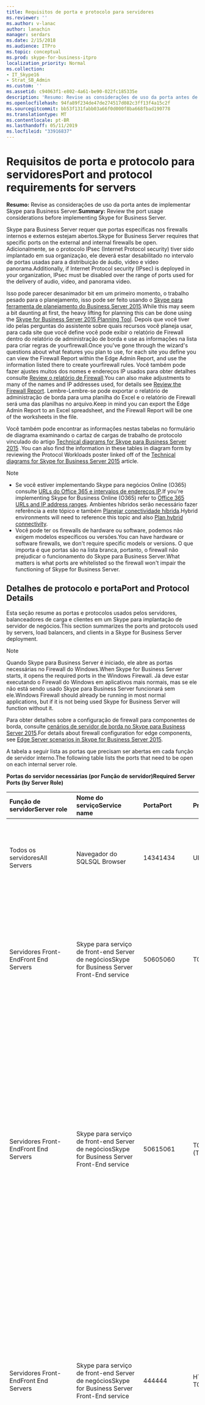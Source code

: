 ```yaml
---
title: Requisitos de porta e protocolo para servidores
ms.reviewer: ''
ms.author: v-lanac
author: lanachin
manager: serdars
ms.date: 2/15/2018
ms.audience: ITPro
ms.topic: conceptual
ms.prod: skype-for-business-itpro
localization_priority: Normal
ms.collection:
- IT_Skype16
- Strat_SB_Admin
ms.custom: ''
ms.assetid: c94063f1-e802-4a61-be90-022fc185335e
description: 'Resumo: Revise as considerações de uso da porta antes de implementar Skype para Business Server.'
ms.openlocfilehash: 94fa89f234de47de274517d082c3ff13f4a15c2f
ms.sourcegitcommit: bb53f131fabb03a66f0d000f8ba668fbad190778
ms.translationtype: MT
ms.contentlocale: pt-BR
ms.lasthandoff: 05/11/2019
ms.locfileid: "33916837"
---
```

# <a name="port-and-protocol-requirements-for-servers"></a><span data-ttu-id="4564f-103">Requisitos de porta e protocolo para servidores</span><span class="sxs-lookup"><span data-stu-id="4564f-103">Port and protocol requirements for servers</span></span>
 
<span data-ttu-id="4564f-104">**Resumo:** Revise as considerações de uso da porta antes de implementar Skype para Business Server.</span><span class="sxs-lookup"><span data-stu-id="4564f-104">**Summary:** Review the port usage considerations before implementing Skype for Business Server.</span></span>
  
<span data-ttu-id="4564f-105">Skype para Business Server requer que portas específicas nos firewalls internos e externos estejam abertos.</span><span class="sxs-lookup"><span data-stu-id="4564f-105">Skype for Business Server requires that specific ports on the external and internal firewalls be open.</span></span> <span data-ttu-id="4564f-106">Adicionalmente, se o protocolo IPsec (Internet Protocol security) tiver sido implantado em sua organização, ele deverá estar desabilitado no intervalo de portas usadas para a distribuição de áudio, vídeo e vídeo panorama.</span><span class="sxs-lookup"><span data-stu-id="4564f-106">Additionally, if Internet Protocol security (IPsec) is deployed in your organization, IPsec must be disabled over the range of ports used for the delivery of audio, video, and panorama video.</span></span> 
  
<span data-ttu-id="4564f-107">Isso pode parecer desanimador bit em um primeiro momento, o trabalho pesado para o planejamento, isso pode ser feito usando o [Skype para ferramenta de planejamento do Business Server 2015](https://go.microsoft.com/fwlink/p/?LinkID=282725).</span><span class="sxs-lookup"><span data-stu-id="4564f-107">While this may seem a bit daunting at first, the heavy lifting for planning this can be done using the [Skype for Business Server 2015 Planning Tool](https://go.microsoft.com/fwlink/p/?LinkID=282725).</span></span> <span data-ttu-id="4564f-108">Depois que você tiver ido pelas perguntas do assistente sobre quais recursos você planeja usar, para cada site que você define você pode exibir o relatório de Firewall dentro do relatório de administração de borda e use as informações na lista para criar regras de yourfirewall.</span><span class="sxs-lookup"><span data-stu-id="4564f-108">Once you've gone through the wizard's questions about what features you plan to use, for each site you define you can view the Firewall Report within the Edge Admin Report, and use the information listed there to create yourfirewall rules.</span></span> <span data-ttu-id="4564f-109">Você também pode fazer ajustes muitos dos nomes e endereços IP usados para obter detalhes consulte [Review o relatório de Firewall](../../management-tools/planning-tool/review-the-administrator-reports.md#Firewall_report).</span><span class="sxs-lookup"><span data-stu-id="4564f-109">You can also make adjustments to many of the names and IP addresses used, for details see [Review the Firewall Report](../../management-tools/planning-tool/review-the-administrator-reports.md#Firewall_report).</span></span> <span data-ttu-id="4564f-110">Lembre-Lembre-se pode exportar o relatório de administração de borda para uma planilha do Excel e o relatório de Firewall será uma das planilhas no arquivo.</span><span class="sxs-lookup"><span data-stu-id="4564f-110">Keep in mind you can export the Edge Admin Report to an Excel spreadsheet, and the Firewall Report will be one of the worksheets in the file.</span></span> 
  
<span data-ttu-id="4564f-111">Você também pode encontrar as informações nestas tabelas no formulário de diagrama examinando o cartaz de cargas de trabalho de protocolo vinculado do artigo [Technical diagrams for Skype para Business Server 2015](../../technical-diagrams.md) .</span><span class="sxs-lookup"><span data-stu-id="4564f-111">You can also find the information in these tables in diagram form by reviewing the Protocol Workloads poster linked off of the [Technical diagrams for Skype for Business Server 2015](../../technical-diagrams.md) article.</span></span>
> [!NOTE]
> - <span data-ttu-id="4564f-112">Se você estiver implementando Skype para negócios Online (O365) consulte [URLs do Office 365 e intervalos de endereços IP](https://support.office.com/en-us/article/Office-365-URLs-and-IP-address-ranges-8548a211-3fe7-47cb-abb1-355ea5aa88a2?ui=en-US&amp;amp;rs=en-US&amp;amp;ad=US).</span><span class="sxs-lookup"><span data-stu-id="4564f-112">If you're implementing Skype for Business Online (O365) refer to [Office 365 URLs and IP address ranges](https://support.office.com/en-us/article/Office-365-URLs-and-IP-address-ranges-8548a211-3fe7-47cb-abb1-355ea5aa88a2?ui=en-US&amp;amp;rs=en-US&amp;amp;ad=US).</span></span> <span data-ttu-id="4564f-113">Ambientes híbridos serão necessário fazer referência a este tópico e também [Planejar conectividade híbrida](../../skype-for-business-hybrid-solutions/plan-hybrid-connectivity.md?toc=/SkypeForBusiness/sfbhybridtoc/toc.json).</span><span class="sxs-lookup"><span data-stu-id="4564f-113">Hybrid environments will need to reference this topic and also [Plan hybrid connectivity](../../skype-for-business-hybrid-solutions/plan-hybrid-connectivity.md?toc=/SkypeForBusiness/sfbhybridtoc/toc.json).</span></span>
> - <span data-ttu-id="4564f-114">Você pode ter os firewalls de hardware ou software, podemos não exigem modelos específicos ou versões.</span><span class="sxs-lookup"><span data-stu-id="4564f-114">You can have hardware or software firewalls, we don't require specific models or versions.</span></span> <span data-ttu-id="4564f-115">O que importa é que portas são na lista branca, portanto, o firewall não prejudicar o funcionamento do Skype para Business Server.</span><span class="sxs-lookup"><span data-stu-id="4564f-115">What matters is what ports are whitelisted so the firewall won't impair the functioning of Skype for Business Server.</span></span>
  
## <a name="port-and-protocol-details"></a><span data-ttu-id="4564f-116">Detalhes de protocolo e porta</span><span class="sxs-lookup"><span data-stu-id="4564f-116">Port and Protocol Details</span></span>

<span data-ttu-id="4564f-117">Esta seção resume as portas e protocolos usados pelos servidores, balanceadores de carga e clientes em um Skype para implantação de servidor de negócios.</span><span class="sxs-lookup"><span data-stu-id="4564f-117">This section summarizes the ports and protocols used by servers, load balancers, and clients in a Skype for Business Server deployment.</span></span>
  
> [!NOTE]
> <span data-ttu-id="4564f-118">Quando Skype para Business Server é iniciado, ele abre as portas necessárias no Firewall do Windows.</span><span class="sxs-lookup"><span data-stu-id="4564f-118">When Skype for Business Server starts, it opens the required ports in the Windows Firewall.</span></span> <span data-ttu-id="4564f-119">Já deve estar executando o Firewall do Windows em aplicativos mais normais, mas se ele não está sendo usado Skype para Business Server funcionará sem ele.</span><span class="sxs-lookup"><span data-stu-id="4564f-119">Windows Firewall should already be running in most normal applications, but if it is not being used Skype for Business Server will function without it.</span></span> 
  
<span data-ttu-id="4564f-120">Para obter detalhes sobre a configuração de firewall para componentes de borda, consulte [cenários de servidor de borda no Skype para Business Server 2015](../../plan-your-deployment/edge-server-deployments/scenarios.md).</span><span class="sxs-lookup"><span data-stu-id="4564f-120">For details about firewall configuration for edge components, see [Edge Server scenarios in Skype for Business Server 2015](../../plan-your-deployment/edge-server-deployments/scenarios.md).</span></span> 
  
<span data-ttu-id="4564f-121">A tabela a seguir lista as portas que precisam ser abertas em cada função de servidor interno.</span><span class="sxs-lookup"><span data-stu-id="4564f-121">The following table lists the ports that need to be open on each internal server role.</span></span> 
  
<span data-ttu-id="4564f-122">**Portas do servidor necessárias (por Função de servidor)**</span><span class="sxs-lookup"><span data-stu-id="4564f-122">**Required Server Ports (by Server Role)**</span></span>

|<span data-ttu-id="4564f-123">Função de servidor</span><span class="sxs-lookup"><span data-stu-id="4564f-123">Server role</span></span>|<span data-ttu-id="4564f-124">Nome do serviço</span><span class="sxs-lookup"><span data-stu-id="4564f-124">Service name</span></span>|<span data-ttu-id="4564f-125">Porta</span><span class="sxs-lookup"><span data-stu-id="4564f-125">Port</span></span>|<span data-ttu-id="4564f-126">Protocolo</span><span class="sxs-lookup"><span data-stu-id="4564f-126">Protocol</span></span>|<span data-ttu-id="4564f-127">Notas</span><span class="sxs-lookup"><span data-stu-id="4564f-127">Notes</span></span>|
|:-----|:-----|:-----|:-----|:-----|
|<span data-ttu-id="4564f-128">Todos os servidores</span><span class="sxs-lookup"><span data-stu-id="4564f-128">All Servers</span></span>  |<span data-ttu-id="4564f-129">Navegador do SQL</span><span class="sxs-lookup"><span data-stu-id="4564f-129">SQL Browser</span></span>  |<span data-ttu-id="4564f-130">1434</span><span class="sxs-lookup"><span data-stu-id="4564f-130">1434</span></span>  |<span data-ttu-id="4564f-131">UDP</span><span class="sxs-lookup"><span data-stu-id="4564f-131">UDP</span></span>  |<span data-ttu-id="4564f-132">Navegador do SQL para a cópia replicada local do banco de dados do repositório de gerenciamento Central.</span><span class="sxs-lookup"><span data-stu-id="4564f-132">SQL Browser for the local replicated copy of the Central Management Store database.</span></span>  |
|<span data-ttu-id="4564f-133">Servidores Front-End</span><span class="sxs-lookup"><span data-stu-id="4564f-133">Front End Servers</span></span>  |<span data-ttu-id="4564f-134">Skype para serviço de front-end Server de negócios</span><span class="sxs-lookup"><span data-stu-id="4564f-134">Skype for Business Server Front-End service</span></span>  |<span data-ttu-id="4564f-135">5060</span><span class="sxs-lookup"><span data-stu-id="4564f-135">5060</span></span>  |<span data-ttu-id="4564f-136">TCP</span><span class="sxs-lookup"><span data-stu-id="4564f-136">TCP</span></span>  |<span data-ttu-id="4564f-137">Usada como opção pelos servidores Standard Edition e Servidores Front-End para rotas estáticas para serviços confiáveis, como servidores de controle de chamada remota.</span><span class="sxs-lookup"><span data-stu-id="4564f-137">Optionally used by Standard Edition servers and Front End Servers for static routes to trusted services, such as remote call control servers.</span></span>  |
|<span data-ttu-id="4564f-138">Servidores Front-End</span><span class="sxs-lookup"><span data-stu-id="4564f-138">Front End Servers</span></span>  |<span data-ttu-id="4564f-139">Skype para serviço de front-end Server de negócios</span><span class="sxs-lookup"><span data-stu-id="4564f-139">Skype for Business Server Front-End service</span></span>  |<span data-ttu-id="4564f-140">5061</span><span class="sxs-lookup"><span data-stu-id="4564f-140">5061</span></span>  | <span data-ttu-id="4564f-141">TCP (TLS)</span><span class="sxs-lookup"><span data-stu-id="4564f-141">TCP (TLS)</span></span> |<span data-ttu-id="4564f-p106">Usada pelos servidores Standard Edition e pools de front-ends em todas as comunicações SIP internas entre servidores (MTLS), em comunicações SIP entre o servidor e o cliente (TLS) e em comunicações SIP entre os servidores front-end e os servidores de mediação (MTLS). Também é usada em comunicações com o Monitoring Server.</span><span class="sxs-lookup"><span data-stu-id="4564f-p106">Used by Standard Edition servers and Front End pools for all internal SIP communications between servers (MTLS), for SIP communications between Server and Client (TLS) and for SIP communications between Front End Servers and Mediation Servers (MTLS). Also used for communications with a Monitoring Server.</span></span>  |
| <span data-ttu-id="4564f-144">Servidores Front-End</span><span class="sxs-lookup"><span data-stu-id="4564f-144">Front End Servers</span></span> |<span data-ttu-id="4564f-145">Skype para serviço de front-end Server de negócios</span><span class="sxs-lookup"><span data-stu-id="4564f-145">Skype for Business Server Front-End service</span></span>  |<span data-ttu-id="4564f-146">444</span><span class="sxs-lookup"><span data-stu-id="4564f-146">444</span></span>  | <span data-ttu-id="4564f-147">HTTPS</span><span class="sxs-lookup"><span data-stu-id="4564f-147">HTTPS</span></span> <br/> <span data-ttu-id="4564f-148">TCP</span><span class="sxs-lookup"><span data-stu-id="4564f-148">TCP</span></span>  |<span data-ttu-id="4564f-149">Usado para comunicação HTTPS entre o foco (o Skype para componente Business Server que gerencia o estado da conferência) e os servidores individuais.</span><span class="sxs-lookup"><span data-stu-id="4564f-149">Used for HTTPS communication between the Focus (the Skype for Business Server component that manages conference state) and the individual servers.</span></span>  <br/> <span data-ttu-id="4564f-150">Essa porta também é usada para comunicação TCP entre servidores Front-End e de aparelhos de filial persistente.</span><span class="sxs-lookup"><span data-stu-id="4564f-150">This port is also used for TCP communication between Survivable Branch Appliances and Front End Servers.</span></span>  |
|<span data-ttu-id="4564f-151">Servidores Front-End</span><span class="sxs-lookup"><span data-stu-id="4564f-151">Front End Servers</span></span>  |<span data-ttu-id="4564f-152">Skype para serviço de front-end Server de negócios</span><span class="sxs-lookup"><span data-stu-id="4564f-152">Skype for Business Server Front-End service</span></span>  |<span data-ttu-id="4564f-153">135</span><span class="sxs-lookup"><span data-stu-id="4564f-153">135</span></span>  |<span data-ttu-id="4564f-154">DCOM e RPC (controle de procedimento remoto)</span><span class="sxs-lookup"><span data-stu-id="4564f-154">DCOM and remote procedure call (RPC)</span></span>  |<span data-ttu-id="4564f-155">Usada para operações com base em DCOM, como Movendo Usuários, Sincronização do Replicador do Usuário e Sincronização do Catálogo de Endereços.</span><span class="sxs-lookup"><span data-stu-id="4564f-155">Used for DCOM based operations such as Moving Users, User Replicator Synchronization, and Address Book Synchronization.</span></span>  |
|<span data-ttu-id="4564f-156">Servidores Front-End</span><span class="sxs-lookup"><span data-stu-id="4564f-156">Front End Servers</span></span>  |<span data-ttu-id="4564f-157">Skype para o serviço de conferência de mensagens Instantâneas do servidor de negócios</span><span class="sxs-lookup"><span data-stu-id="4564f-157">Skype for Business Server IM Conferencing service</span></span>  |<span data-ttu-id="4564f-158">5062</span><span class="sxs-lookup"><span data-stu-id="4564f-158">5062</span></span>  |<span data-ttu-id="4564f-159">TCP</span><span class="sxs-lookup"><span data-stu-id="4564f-159">TCP</span></span>  |<span data-ttu-id="4564f-160">Usado para solicitações SIP de entrada para conferência de IM (mensagem instantânea).</span><span class="sxs-lookup"><span data-stu-id="4564f-160">Used for incoming SIP requests for instant messaging (IM) conferencing.</span></span>  |
|<span data-ttu-id="4564f-161">Servidores Front-End</span><span class="sxs-lookup"><span data-stu-id="4564f-161">Front End Servers</span></span>  |<span data-ttu-id="4564f-162">Skype para serviço de Webconferência de servidor de negócios</span><span class="sxs-lookup"><span data-stu-id="4564f-162">Skype for Business Server Web Conferencing service</span></span>  |<span data-ttu-id="4564f-163">8057</span><span class="sxs-lookup"><span data-stu-id="4564f-163">8057</span></span>  |<span data-ttu-id="4564f-164">TCP (TLS)</span><span class="sxs-lookup"><span data-stu-id="4564f-164">TCP (TLS)</span></span>  |<span data-ttu-id="4564f-165">Usada para escutar conexões PSOM (Modelo de Objeto Compartilhado Persistente) do cliente.</span><span class="sxs-lookup"><span data-stu-id="4564f-165">Used to listen for Persistent Shared Object Model (PSOM) connections from client.</span></span>  |
|<span data-ttu-id="4564f-166">Servidores Front-End</span><span class="sxs-lookup"><span data-stu-id="4564f-166">Front End Servers</span></span>  |<span data-ttu-id="4564f-167">Skype para serviço de compatibilidade de webconferência Business Server</span><span class="sxs-lookup"><span data-stu-id="4564f-167">Skype for Business Server Web Conferencing Compatibility service</span></span>  |<span data-ttu-id="4564f-168">8058</span><span class="sxs-lookup"><span data-stu-id="4564f-168">8058</span></span>  |<span data-ttu-id="4564f-169">TCP (TLS)</span><span class="sxs-lookup"><span data-stu-id="4564f-169">TCP (TLS)</span></span>  |<span data-ttu-id="4564f-170">Usado para escutar conexões do modelo de objeto Persistent Shared (PSOM) do cliente do Live Meeting e de versões anteriores do Skype para Business Server.</span><span class="sxs-lookup"><span data-stu-id="4564f-170">Used to listen for Persistent Shared Object Model (PSOM) connections from the Live Meeting client and previous versions of Skype for Business Server.</span></span>  |
|<span data-ttu-id="4564f-171">Servidores Front-End</span><span class="sxs-lookup"><span data-stu-id="4564f-171">Front End Servers</span></span>  |<span data-ttu-id="4564f-172">Skype para o serviço de conferência de áudio/vídeo do Business Server</span><span class="sxs-lookup"><span data-stu-id="4564f-172">Skype for Business Server Audio/Video Conferencing service</span></span>  |<span data-ttu-id="4564f-173">5063</span><span class="sxs-lookup"><span data-stu-id="4564f-173">5063</span></span>  |<span data-ttu-id="4564f-174">TCP</span><span class="sxs-lookup"><span data-stu-id="4564f-174">TCP</span></span>  |<span data-ttu-id="4564f-175">Usada para solicitações SIP de entrada para conferência de áudio/vídeo (A/V).</span><span class="sxs-lookup"><span data-stu-id="4564f-175">Used for incoming SIP requests for audio/video (A/V) conferencing.</span></span>  |
|<span data-ttu-id="4564f-176">Servidores Front-End</span><span class="sxs-lookup"><span data-stu-id="4564f-176">Front End Servers</span></span>  |<span data-ttu-id="4564f-177">Skype para o serviço de conferência de áudio/vídeo do Business Server</span><span class="sxs-lookup"><span data-stu-id="4564f-177">Skype for Business Server Audio/Video Conferencing service</span></span>  |<span data-ttu-id="4564f-178">57501-65535</span><span class="sxs-lookup"><span data-stu-id="4564f-178">57501-65535</span></span>  |<span data-ttu-id="4564f-179">TCP/UDP</span><span class="sxs-lookup"><span data-stu-id="4564f-179">TCP/UDP</span></span>  |<span data-ttu-id="4564f-180">Intervalo de porta de mídia usado para videoconferência.</span><span class="sxs-lookup"><span data-stu-id="4564f-180">Media port range used for video conferencing.</span></span>  |
|<span data-ttu-id="4564f-181">Servidores Front-End</span><span class="sxs-lookup"><span data-stu-id="4564f-181">Front End Servers</span></span>  |<span data-ttu-id="4564f-182">Skype para serviço de compatibilidade da Web Server Business</span><span class="sxs-lookup"><span data-stu-id="4564f-182">Skype for Business Server Web Compatibility service</span></span>  |<span data-ttu-id="4564f-183">80</span><span class="sxs-lookup"><span data-stu-id="4564f-183">80</span></span>  |<span data-ttu-id="4564f-184">HTTP</span><span class="sxs-lookup"><span data-stu-id="4564f-184">HTTP</span></span>  |<span data-ttu-id="4564f-185">Usada para comunicação dos Servidores Front-End com os FQDNs do farm da web (as URLs usadas pelos componentes da web IIS) quando HTTPS não é usado.</span><span class="sxs-lookup"><span data-stu-id="4564f-185">Used for communication from Front End Servers to the web farm FQDNs (the URLs used by IIS web components) when HTTPS is not used.</span></span>  |
|<span data-ttu-id="4564f-186">Servidores Front-End</span><span class="sxs-lookup"><span data-stu-id="4564f-186">Front End Servers</span></span>  |<span data-ttu-id="4564f-187">Skype para serviço de compatibilidade da Web Server Business</span><span class="sxs-lookup"><span data-stu-id="4564f-187">Skype for Business Server Web Compatibility service</span></span>  |<span data-ttu-id="4564f-188">443</span><span class="sxs-lookup"><span data-stu-id="4564f-188">443</span></span>  |<span data-ttu-id="4564f-189">HTTPS</span><span class="sxs-lookup"><span data-stu-id="4564f-189">HTTPS</span></span>  |<span data-ttu-id="4564f-190">Usado para comunicação dos servidores front-End no farm da web FQDNs (as URLs usadas pelos componentes da web do IIS).</span><span class="sxs-lookup"><span data-stu-id="4564f-190">Used for communication from Front End Servers to the web farm FQDNs (the URLs used by IIS web components).</span></span>  |
|<span data-ttu-id="4564f-191">Servidores Front-End</span><span class="sxs-lookup"><span data-stu-id="4564f-191">Front End Servers</span></span>  |<span data-ttu-id="4564f-192">Skype para serviço de compatibilidade da Web Server Business</span><span class="sxs-lookup"><span data-stu-id="4564f-192">Skype for Business Server Web Compatibility service</span></span>  |<span data-ttu-id="4564f-193">8080</span><span class="sxs-lookup"><span data-stu-id="4564f-193">8080</span></span>  |<span data-ttu-id="4564f-194">TCP e HTTP</span><span class="sxs-lookup"><span data-stu-id="4564f-194">TCP and HTTP</span></span>  |<span data-ttu-id="4564f-195">Usado pelos componentes da Web para acesso externo.</span><span class="sxs-lookup"><span data-stu-id="4564f-195">Used by web components for external access.</span></span>  |
|<span data-ttu-id="4564f-196">Servidores Front-End</span><span class="sxs-lookup"><span data-stu-id="4564f-196">Front End Servers</span></span>  |<span data-ttu-id="4564f-197">Servidor de componentes da Web</span><span class="sxs-lookup"><span data-stu-id="4564f-197">Web server component</span></span>  |<span data-ttu-id="4564f-198">4443</span><span class="sxs-lookup"><span data-stu-id="4564f-198">4443</span></span>  |<span data-ttu-id="4564f-199">HTTPS</span><span class="sxs-lookup"><span data-stu-id="4564f-199">HTTPS</span></span>  |<span data-ttu-id="4564f-200">Comunicações entre pools de front-end HTTPS (de Proxy Reverso) e HTTPS para conexão de Descoberta automática.</span><span class="sxs-lookup"><span data-stu-id="4564f-200">HTTPS (from Reverse Proxy) and HTTPS Front End inter-pool communications for Autodiscover sign-in.</span></span>  |
|<span data-ttu-id="4564f-201">Servidores Front-End</span><span class="sxs-lookup"><span data-stu-id="4564f-201">Front End Servers</span></span>  |<span data-ttu-id="4564f-202">Servidor de componentes da Web</span><span class="sxs-lookup"><span data-stu-id="4564f-202">Web server component</span></span>  |<span data-ttu-id="4564f-203">8060</span><span class="sxs-lookup"><span data-stu-id="4564f-203">8060</span></span>  |<span data-ttu-id="4564f-204">TCP (MTLS)</span><span class="sxs-lookup"><span data-stu-id="4564f-204">TCP (MTLS)</span></span>  ||
|<span data-ttu-id="4564f-205">Servidores Front-End</span><span class="sxs-lookup"><span data-stu-id="4564f-205">Front End Servers</span></span>  |<span data-ttu-id="4564f-206">Servidor de componentes da Web</span><span class="sxs-lookup"><span data-stu-id="4564f-206">Web server component</span></span>  |<span data-ttu-id="4564f-207">8061</span><span class="sxs-lookup"><span data-stu-id="4564f-207">8061</span></span>  |<span data-ttu-id="4564f-208">TCP (MTLS)</span><span class="sxs-lookup"><span data-stu-id="4564f-208">TCP (MTLS)</span></span>  ||
|<span data-ttu-id="4564f-209">Servidores Front-End</span><span class="sxs-lookup"><span data-stu-id="4564f-209">Front End Servers</span></span>  |<span data-ttu-id="4564f-210">Componente dos serviços de mobilidade</span><span class="sxs-lookup"><span data-stu-id="4564f-210">Mobility Services component</span></span>  |<span data-ttu-id="4564f-211">5086</span><span class="sxs-lookup"><span data-stu-id="4564f-211">5086</span></span>  |<span data-ttu-id="4564f-212">TCP (MTLS)</span><span class="sxs-lookup"><span data-stu-id="4564f-212">TCP (MTLS)</span></span>  |<span data-ttu-id="4564f-213">Porta SIP usada pelos processos internos dos Serviços de Mobilidade</span><span class="sxs-lookup"><span data-stu-id="4564f-213">SIP port used by Mobility Services internal processes</span></span>  |
|<span data-ttu-id="4564f-214">Servidores Front-End</span><span class="sxs-lookup"><span data-stu-id="4564f-214">Front End Servers</span></span>  |<span data-ttu-id="4564f-215">Componente dos serviços de mobilidade</span><span class="sxs-lookup"><span data-stu-id="4564f-215">Mobility Services component</span></span>  |<span data-ttu-id="4564f-216">5087</span><span class="sxs-lookup"><span data-stu-id="4564f-216">5087</span></span>  |<span data-ttu-id="4564f-217">TCP (MTLS)</span><span class="sxs-lookup"><span data-stu-id="4564f-217">TCP (MTLS)</span></span>  |<span data-ttu-id="4564f-218">Porta SIP usada pelos processos internos dos Serviços de Mobilidade</span><span class="sxs-lookup"><span data-stu-id="4564f-218">SIP port used by Mobility Services internal processes</span></span>  |
|<span data-ttu-id="4564f-219">Servidores Front-End</span><span class="sxs-lookup"><span data-stu-id="4564f-219">Front End Servers</span></span>  |<span data-ttu-id="4564f-220">Componente dos serviços de mobilidade</span><span class="sxs-lookup"><span data-stu-id="4564f-220">Mobility Services component</span></span>  |<span data-ttu-id="4564f-221">443</span><span class="sxs-lookup"><span data-stu-id="4564f-221">443</span></span>  |<span data-ttu-id="4564f-222">HTTPS</span><span class="sxs-lookup"><span data-stu-id="4564f-222">HTTPS</span></span>  ||
|<span data-ttu-id="4564f-223">Servidores Front-End</span><span class="sxs-lookup"><span data-stu-id="4564f-223">Front End Servers</span></span>  |<span data-ttu-id="4564f-224">Skype para o serviço Atendedor de conferência Business Server (conferência discada)</span><span class="sxs-lookup"><span data-stu-id="4564f-224">Skype for Business Server Conferencing Attendant service (dial-in conferencing)</span></span>  |<span data-ttu-id="4564f-225">5064</span><span class="sxs-lookup"><span data-stu-id="4564f-225">5064</span></span>  |<span data-ttu-id="4564f-226">TCP</span><span class="sxs-lookup"><span data-stu-id="4564f-226">TCP</span></span>  |<span data-ttu-id="4564f-227">Usada para solicitações SIP de entrada para conferência discada.</span><span class="sxs-lookup"><span data-stu-id="4564f-227">Used for incoming SIP requests for dial-in conferencing.</span></span>  |
|<span data-ttu-id="4564f-228">Servidores Front-End</span><span class="sxs-lookup"><span data-stu-id="4564f-228">Front End Servers</span></span>  |<span data-ttu-id="4564f-229">Skype para o serviço Atendedor de conferência Business Server (conferência discada)</span><span class="sxs-lookup"><span data-stu-id="4564f-229">Skype for Business Server Conferencing Attendant service (dial-in conferencing)</span></span>  |<span data-ttu-id="4564f-230">5072</span><span class="sxs-lookup"><span data-stu-id="4564f-230">5072</span></span>  |<span data-ttu-id="4564f-231">TCP</span><span class="sxs-lookup"><span data-stu-id="4564f-231">TCP</span></span>  |<span data-ttu-id="4564f-232">Usado para solicitações SIP de entrada para Atendedor (discada).</span><span class="sxs-lookup"><span data-stu-id="4564f-232">Used for incoming SIP requests for Attendant (dial in conferencing).</span></span>  |
|<span data-ttu-id="4564f-233">Servidores Front-End que também executam um Servidor de Mediação Colocado</span><span class="sxs-lookup"><span data-stu-id="4564f-233">Front End Servers that also run a Collocated Mediation Server</span></span>  |<span data-ttu-id="4564f-234">Skype para serviço de mediação do servidor de negócios</span><span class="sxs-lookup"><span data-stu-id="4564f-234">Skype for Business Server Mediation service</span></span>  |<span data-ttu-id="4564f-235">5070</span><span class="sxs-lookup"><span data-stu-id="4564f-235">5070</span></span>  |<span data-ttu-id="4564f-236">TCP</span><span class="sxs-lookup"><span data-stu-id="4564f-236">TCP</span></span>  |<span data-ttu-id="4564f-237">Usada pelo Servidor de Mediação para solicitações de entrada do Servidor Front-End para o Servidor de Mediação.</span><span class="sxs-lookup"><span data-stu-id="4564f-237">Used by the Mediation Server for incoming requests from the Front End Server to the Mediation Server.</span></span>  |
|<span data-ttu-id="4564f-238">Servidores Front-End que também executam um Servidor de Mediação Colocado</span><span class="sxs-lookup"><span data-stu-id="4564f-238">Front End Servers that also run a Collocated Mediation Server</span></span>  |<span data-ttu-id="4564f-239">Skype para serviço de mediação do servidor de negócios</span><span class="sxs-lookup"><span data-stu-id="4564f-239">Skype for Business Server Mediation service</span></span>  |<span data-ttu-id="4564f-240">5067</span><span class="sxs-lookup"><span data-stu-id="4564f-240">5067</span></span>  |<span data-ttu-id="4564f-241">TCP (TLS)</span><span class="sxs-lookup"><span data-stu-id="4564f-241">TCP (TLS)</span></span>  |<span data-ttu-id="4564f-242">Usada para solicitações SIP de entrada do gateway PSTN para o Servidor de Mediação.</span><span class="sxs-lookup"><span data-stu-id="4564f-242">Used for incoming SIP requests from the PSTN gateway to the Mediation Server.</span></span>  |
|<span data-ttu-id="4564f-243">Servidores Front-End que também executam um Servidor de Mediação Colocado</span><span class="sxs-lookup"><span data-stu-id="4564f-243">Front End Servers that also run a Collocated Mediation Server</span></span>  |<span data-ttu-id="4564f-244">Skype para serviço de mediação do servidor de negócios</span><span class="sxs-lookup"><span data-stu-id="4564f-244">Skype for Business Server Mediation service</span></span>  |<span data-ttu-id="4564f-245">5068</span><span class="sxs-lookup"><span data-stu-id="4564f-245">5068</span></span>  |<span data-ttu-id="4564f-246">TCP</span><span class="sxs-lookup"><span data-stu-id="4564f-246">TCP</span></span>  |<span data-ttu-id="4564f-247">Usada para solicitações SIP de entrada do gateway PSTN para o Servidor de Mediação.</span><span class="sxs-lookup"><span data-stu-id="4564f-247">Used for incoming SIP requests from the PSTN gateway to the Mediation Server.</span></span>  |
|<span data-ttu-id="4564f-248">Servidores Front-End que também executam um Servidor de Mediação Colocado</span><span class="sxs-lookup"><span data-stu-id="4564f-248">Front End Servers that also run a Collocated Mediation Server</span></span>  |<span data-ttu-id="4564f-249">Skype para serviço de mediação do servidor de negócios</span><span class="sxs-lookup"><span data-stu-id="4564f-249">Skype for Business Server Mediation service</span></span>  |<span data-ttu-id="4564f-250">5081</span><span class="sxs-lookup"><span data-stu-id="4564f-250">5081</span></span>  |<span data-ttu-id="4564f-251">TCP</span><span class="sxs-lookup"><span data-stu-id="4564f-251">TCP</span></span>  |<span data-ttu-id="4564f-252">Usada para solicitações SIP de saída do Servidor de Mediação para o gateway PSTN.</span><span class="sxs-lookup"><span data-stu-id="4564f-252">Used for outgoing SIP requests from the Mediation Server to the PSTN gateway.</span></span>  |
|<span data-ttu-id="4564f-253">Servidores Front-End que também executam um Servidor de Mediação Colocado</span><span class="sxs-lookup"><span data-stu-id="4564f-253">Front End Servers that also run a Collocated Mediation Server</span></span>  |<span data-ttu-id="4564f-254">Skype para serviço de mediação do servidor de negócios</span><span class="sxs-lookup"><span data-stu-id="4564f-254">Skype for Business Server Mediation service</span></span>  |<span data-ttu-id="4564f-255">5082</span><span class="sxs-lookup"><span data-stu-id="4564f-255">5082</span></span>  |<span data-ttu-id="4564f-256">TCP (TLS)</span><span class="sxs-lookup"><span data-stu-id="4564f-256">TCP (TLS)</span></span>  |<span data-ttu-id="4564f-257">Usada para solicitações SIP de saída do Servidor de Mediação para o gateway PSTN.</span><span class="sxs-lookup"><span data-stu-id="4564f-257">Used for outgoing SIP requests from the Mediation Server to the PSTN gateway.</span></span>  |
|<span data-ttu-id="4564f-258">Servidores Front-End</span><span class="sxs-lookup"><span data-stu-id="4564f-258">Front End Servers</span></span>  |<span data-ttu-id="4564f-259">Skype para o serviço de compartilhamento de aplicativos de servidor de negócios</span><span class="sxs-lookup"><span data-stu-id="4564f-259">Skype for Business Server Application Sharing service</span></span>  |<span data-ttu-id="4564f-260">5065</span><span class="sxs-lookup"><span data-stu-id="4564f-260">5065</span></span>  |<span data-ttu-id="4564f-261">TCP</span><span class="sxs-lookup"><span data-stu-id="4564f-261">TCP</span></span>  |<span data-ttu-id="4564f-262">Usada para solicitações de escuta do SIP de entrada para compartilhamento de aplicativos.</span><span class="sxs-lookup"><span data-stu-id="4564f-262">Used for incoming SIP listening requests for application sharing.</span></span>  |
|<span data-ttu-id="4564f-263">Servidores Front-End</span><span class="sxs-lookup"><span data-stu-id="4564f-263">Front End Servers</span></span>  |<span data-ttu-id="4564f-264">Skype para o serviço de compartilhamento de aplicativos de servidor de negócios</span><span class="sxs-lookup"><span data-stu-id="4564f-264">Skype for Business Server Application Sharing service</span></span>  |<span data-ttu-id="4564f-265">49152-65535</span><span class="sxs-lookup"><span data-stu-id="4564f-265">49152-65535</span></span>  |<span data-ttu-id="4564f-266">TCP</span><span class="sxs-lookup"><span data-stu-id="4564f-266">TCP</span></span>  |<span data-ttu-id="4564f-267">Intervalo de porta de mídia usado para compartilhamento de aplicativo.</span><span class="sxs-lookup"><span data-stu-id="4564f-267">Media port range used for application sharing.</span></span>  |
|<span data-ttu-id="4564f-268">Servidores Front-End</span><span class="sxs-lookup"><span data-stu-id="4564f-268">Front End Servers</span></span>  |<span data-ttu-id="4564f-269">Skype para serviço de anúncio de conferência do servidor de negócios</span><span class="sxs-lookup"><span data-stu-id="4564f-269">Skype for Business Server Conferencing Announcement service</span></span>  |<span data-ttu-id="4564f-270">5073</span><span class="sxs-lookup"><span data-stu-id="4564f-270">5073</span></span>  |<span data-ttu-id="4564f-271">TCP</span><span class="sxs-lookup"><span data-stu-id="4564f-271">TCP</span></span>  |<span data-ttu-id="4564f-272">Usado para solicitações SIP de entrada para o Skype para serviço de anúncio de conferência do servidor de negócios (ou seja, para conferência discada).</span><span class="sxs-lookup"><span data-stu-id="4564f-272">Used for incoming SIP requests for the Skype for Business Server Conferencing Announcement service (that is, for dial-in conferencing).</span></span>  |
|<span data-ttu-id="4564f-273">Servidores Front-End</span><span class="sxs-lookup"><span data-stu-id="4564f-273">Front End Servers</span></span>  |<span data-ttu-id="4564f-274">Skype para serviço de estacionamento de chamada do servidor de negócios</span><span class="sxs-lookup"><span data-stu-id="4564f-274">Skype for Business Server Call Park service</span></span>  |<span data-ttu-id="4564f-275">5075</span><span class="sxs-lookup"><span data-stu-id="4564f-275">5075</span></span>  |<span data-ttu-id="4564f-276">TCP</span><span class="sxs-lookup"><span data-stu-id="4564f-276">TCP</span></span>  |<span data-ttu-id="4564f-277">Usada para solicitações SIP de entrada para o aplicativo Estacionamento de Chamadas.</span><span class="sxs-lookup"><span data-stu-id="4564f-277">Used for incoming SIP requests for the Call Park application.</span></span>  |
|<span data-ttu-id="4564f-278">Servidores Front-End</span><span class="sxs-lookup"><span data-stu-id="4564f-278">Front End Servers</span></span>  |<span data-ttu-id="4564f-279">Skype para serviço de teste de áudio do servidor de negócios</span><span class="sxs-lookup"><span data-stu-id="4564f-279">Skype for Business Server Audio Test service</span></span>  |<span data-ttu-id="4564f-280">5076</span><span class="sxs-lookup"><span data-stu-id="4564f-280">5076</span></span>  |<span data-ttu-id="4564f-281">TCP</span><span class="sxs-lookup"><span data-stu-id="4564f-281">TCP</span></span>  |<span data-ttu-id="4564f-282">Usada para solicitações SIP de entrada para o serviço Teste de Áudio.</span><span class="sxs-lookup"><span data-stu-id="4564f-282">Used for incoming SIP requests for the Audio Test service.</span></span>  |
|<span data-ttu-id="4564f-283">Servidores Front-End</span><span class="sxs-lookup"><span data-stu-id="4564f-283">Front End Servers</span></span>  |<span data-ttu-id="4564f-284">Não aplicável</span><span class="sxs-lookup"><span data-stu-id="4564f-284">Not applicable</span></span>  |<span data-ttu-id="4564f-285">5066</span><span class="sxs-lookup"><span data-stu-id="4564f-285">5066</span></span>  |<span data-ttu-id="4564f-286">TCP</span><span class="sxs-lookup"><span data-stu-id="4564f-286">TCP</span></span>  |<span data-ttu-id="4564f-287">Usada para o gateway de E9-1-1 (9-1-1 Avançado) de saída.</span><span class="sxs-lookup"><span data-stu-id="4564f-287">Used for outbound Enhanced 9-1-1 (E9-1-1) gateway.</span></span>  |
|<span data-ttu-id="4564f-288">Servidores Front-End</span><span class="sxs-lookup"><span data-stu-id="4564f-288">Front End Servers</span></span>  |<span data-ttu-id="4564f-289">Skype para serviço de grupo de resposta do servidor de negócios</span><span class="sxs-lookup"><span data-stu-id="4564f-289">Skype for Business Server Response Group service</span></span>  |<span data-ttu-id="4564f-290">5071</span><span class="sxs-lookup"><span data-stu-id="4564f-290">5071</span></span>  |<span data-ttu-id="4564f-291">TCP</span><span class="sxs-lookup"><span data-stu-id="4564f-291">TCP</span></span>  |<span data-ttu-id="4564f-292">Usada para solicitações SIP de entrada para o aplicativo Grupo de Respostas.</span><span class="sxs-lookup"><span data-stu-id="4564f-292">Used for incoming SIP requests for the Response Group application.</span></span>  |
|<span data-ttu-id="4564f-293">Servidores Front-End</span><span class="sxs-lookup"><span data-stu-id="4564f-293">Front End Servers</span></span>  |<span data-ttu-id="4564f-294">Skype para serviço de grupo de resposta do servidor de negócios</span><span class="sxs-lookup"><span data-stu-id="4564f-294">Skype for Business Server Response Group service</span></span>  |<span data-ttu-id="4564f-295">8404</span><span class="sxs-lookup"><span data-stu-id="4564f-295">8404</span></span>  |<span data-ttu-id="4564f-296">TCP (MTLS)</span><span class="sxs-lookup"><span data-stu-id="4564f-296">TCP (MTLS)</span></span>  |<span data-ttu-id="4564f-297">Usada para solicitações SIP de entrada para o aplicativo Grupo de Respostas.</span><span class="sxs-lookup"><span data-stu-id="4564f-297">Used for incoming SIP requests for the Response Group application.</span></span>  |
|<span data-ttu-id="4564f-298">Servidores Front-End</span><span class="sxs-lookup"><span data-stu-id="4564f-298">Front End Servers</span></span>  |<span data-ttu-id="4564f-299">Skype para serviço de política de largura de banda do Business Server</span><span class="sxs-lookup"><span data-stu-id="4564f-299">Skype for Business Server Bandwidth Policy Service</span></span>  |<span data-ttu-id="4564f-300">5080</span><span class="sxs-lookup"><span data-stu-id="4564f-300">5080</span></span>  |<span data-ttu-id="4564f-301">TCP</span><span class="sxs-lookup"><span data-stu-id="4564f-301">TCP</span></span>  |<span data-ttu-id="4564f-302">Usada para controle de admissão de chamada pelo serviço Política de Largura de banda para tráfego TURN de Borda A/V.</span><span class="sxs-lookup"><span data-stu-id="4564f-302">Used for call admission control by the Bandwidth Policy service for A/V Edge TURN traffic.</span></span>  |
|<span data-ttu-id="4564f-303">Servidores Front-End</span><span class="sxs-lookup"><span data-stu-id="4564f-303">Front End Servers</span></span>  |<span data-ttu-id="4564f-304">Skype para acesso do servidor de compartilhamento de arquivos do servidor de negócios</span><span class="sxs-lookup"><span data-stu-id="4564f-304">Skype for Business Server File Share server access</span></span>  |<span data-ttu-id="4564f-305">445</span><span class="sxs-lookup"><span data-stu-id="4564f-305">445</span></span>   |<span data-ttu-id="4564f-306">SMB/TCP</span><span class="sxs-lookup"><span data-stu-id="4564f-306">SMB/TCP</span></span>  | <span data-ttu-id="4564f-307">Usado para recuperar o catálogo de endereço, conteúdo da reunião e outros itens armazenados no servidor de compartilhamento de arquivos.</span><span class="sxs-lookup"><span data-stu-id="4564f-307">Used to retrieve Address book, meeting content, and other items stored on the File Share server.</span></span>  |
|<span data-ttu-id="4564f-308">Servidores Front-End</span><span class="sxs-lookup"><span data-stu-id="4564f-308">Front End Servers</span></span>  |<span data-ttu-id="4564f-309">Skype para serviço de política de largura de banda do Business Server</span><span class="sxs-lookup"><span data-stu-id="4564f-309">Skype for Business Server Bandwidth Policy Service</span></span>  |<span data-ttu-id="4564f-310">448</span><span class="sxs-lookup"><span data-stu-id="4564f-310">448</span></span>  |<span data-ttu-id="4564f-311">TCP</span><span class="sxs-lookup"><span data-stu-id="4564f-311">TCP</span></span>  |<span data-ttu-id="4564f-312">Usada para controle de admissão de chamada pelo Skype para serviço de política de largura de banda Business Server.</span><span class="sxs-lookup"><span data-stu-id="4564f-312">Used for call admission control by the Skype for Business Server Bandwidth Policy Service.</span></span>  |
|<span data-ttu-id="4564f-313">Front servidores End em que reside o repositório de gerenciamento Central</span><span class="sxs-lookup"><span data-stu-id="4564f-313">Front End Servers where the Central Management store resides</span></span>  | <span data-ttu-id="4564f-314">Skype para o serviço agente replicador mestre do servidor de negócios</span><span class="sxs-lookup"><span data-stu-id="4564f-314">Skype for Business Server Master Replicator Agent service</span></span> |<span data-ttu-id="4564f-315">445</span><span class="sxs-lookup"><span data-stu-id="4564f-315">445</span></span>  |<span data-ttu-id="4564f-316">TCP</span><span class="sxs-lookup"><span data-stu-id="4564f-316">TCP</span></span>  |<span data-ttu-id="4564f-317">Usado para enviar dados de configuração do repositório de gerenciamento Central para os servidores que executam o Skype para Business Server.</span><span class="sxs-lookup"><span data-stu-id="4564f-317">Used to push configuration data from the Central Management store to servers running Skype for Business Server.</span></span>  |
|<span data-ttu-id="4564f-318">Todos os servidores</span><span class="sxs-lookup"><span data-stu-id="4564f-318">All Servers</span></span>  |<span data-ttu-id="4564f-319">Navegador do SQL</span><span class="sxs-lookup"><span data-stu-id="4564f-319">SQL Browser</span></span>  |<span data-ttu-id="4564f-320">1434</span><span class="sxs-lookup"><span data-stu-id="4564f-320">1434</span></span>  |<span data-ttu-id="4564f-321">UDP</span><span class="sxs-lookup"><span data-stu-id="4564f-321">UDP</span></span>  |<span data-ttu-id="4564f-322">Navegador do SQL para cópia local replicada do gerenciamento Central armazenam dados na instância local do SQL Server</span><span class="sxs-lookup"><span data-stu-id="4564f-322">SQL Browser for local replicated copy of Central Management store data in local SQL Server instance</span></span>  |
|<span data-ttu-id="4564f-323">Todos os servidores internos</span><span class="sxs-lookup"><span data-stu-id="4564f-323">All internal servers</span></span>  |<span data-ttu-id="4564f-324">Vários</span><span class="sxs-lookup"><span data-stu-id="4564f-324">Various</span></span>  |<span data-ttu-id="4564f-325">49152-57500</span><span class="sxs-lookup"><span data-stu-id="4564f-325">49152-57500</span></span>  |<span data-ttu-id="4564f-326">TCP/UDP</span><span class="sxs-lookup"><span data-stu-id="4564f-326">TCP/UDP</span></span>  |<span data-ttu-id="4564f-327">Intervalo de porta de mídia usada para audioconferência em todos os servidores internos.</span><span class="sxs-lookup"><span data-stu-id="4564f-327">Media port range used for audio conferencing on all internal servers.</span></span> <span data-ttu-id="4564f-328">Usado por todos os servidores que encerram áudio: servidores Front-End (para Skype para o serviço Atendedor de conferência do servidor de negócios, Skype para serviço de anúncio de conferência do servidor de negócios e Skype para o serviço de conferência de áudio/vídeo do Business Server), e Servidor de mediação.</span><span class="sxs-lookup"><span data-stu-id="4564f-328">Used by all servers that terminate audio: Front End Servers (for Skype for Business Server Conferencing Attendant service, Skype for Business Server Conferencing Announcement service, and Skype for Business Server Audio/Video Conferencing service), and Mediation Server.</span></span>  |
|<span data-ttu-id="4564f-329">Servidor Office Web Apps</span><span class="sxs-lookup"><span data-stu-id="4564f-329">Office Web Apps Servers</span></span>  ||<span data-ttu-id="4564f-330">443</span><span class="sxs-lookup"><span data-stu-id="4564f-330">443</span></span>  ||<span data-ttu-id="4564f-331">Usada pelo Skype para Business Server para se conectar ao servidor do Office Web Apps.</span><span class="sxs-lookup"><span data-stu-id="4564f-331">Used by Skype for Business Server to connect to Office Web Apps Server.</span></span>  |
|<span data-ttu-id="4564f-332">Diretores</span><span class="sxs-lookup"><span data-stu-id="4564f-332">Directors</span></span>  |<span data-ttu-id="4564f-333">Skype para serviço de front-end Server de negócios</span><span class="sxs-lookup"><span data-stu-id="4564f-333">Skype for Business Server Front-End service</span></span>  |<span data-ttu-id="4564f-334">5060</span><span class="sxs-lookup"><span data-stu-id="4564f-334">5060</span></span>  |<span data-ttu-id="4564f-335">TCP</span><span class="sxs-lookup"><span data-stu-id="4564f-335">TCP</span></span>  |<span data-ttu-id="4564f-336">Usada como opção para rotas estáticas até os serviços confiáveis, como servidores de controle de chamada remota.</span><span class="sxs-lookup"><span data-stu-id="4564f-336">Optionally used for static routes to trusted services, such as remote call control servers.</span></span>  |
|<span data-ttu-id="4564f-337">Diretores</span><span class="sxs-lookup"><span data-stu-id="4564f-337">Directors</span></span>  |<span data-ttu-id="4564f-338">Skype para serviço de front-end Server de negócios</span><span class="sxs-lookup"><span data-stu-id="4564f-338">Skype for Business Server Front-End service</span></span>  |<span data-ttu-id="4564f-339">444</span><span class="sxs-lookup"><span data-stu-id="4564f-339">444</span></span>  |<span data-ttu-id="4564f-340">HTTPS</span><span class="sxs-lookup"><span data-stu-id="4564f-340">HTTPS</span></span>  <br/> <span data-ttu-id="4564f-341">TCP</span><span class="sxs-lookup"><span data-stu-id="4564f-341">TCP</span></span>  |<span data-ttu-id="4564f-342">Comunicação entre servidores entre Front-End e Diretor.</span><span class="sxs-lookup"><span data-stu-id="4564f-342">Inter-server communication between Front End and Director.</span></span> <span data-ttu-id="4564f-343">Além disso, o certificado de cliente publicar (para servidores Front-End) ou validar se o certificado de cliente já tiver sido publicado.</span><span class="sxs-lookup"><span data-stu-id="4564f-343">Additionally, client certificate publish (to Front End Servers) or validate if the client certificate has already been published.</span></span>  |
|<span data-ttu-id="4564f-344">Diretores</span><span class="sxs-lookup"><span data-stu-id="4564f-344">Directors</span></span>  |<span data-ttu-id="4564f-345">Skype para serviço de compatibilidade da Web Server Business</span><span class="sxs-lookup"><span data-stu-id="4564f-345">Skype for Business Server Web Compatibility service</span></span>  |<span data-ttu-id="4564f-346">80</span><span class="sxs-lookup"><span data-stu-id="4564f-346">80</span></span>  |<span data-ttu-id="4564f-347">TCP</span><span class="sxs-lookup"><span data-stu-id="4564f-347">TCP</span></span>  |<span data-ttu-id="4564f-p109">Usada para comunicação inicial dos Diretores com os FQDNs de farm da web (as URLs usadas pelos componentes da web IIS). Em uma operação normal, trocará para tráfego HTTPS, usando a porta 443 e o tipo de protocolo TCP.</span><span class="sxs-lookup"><span data-stu-id="4564f-p109">Used for initial communication from Directors to the web farm FQDNs (the URLs used by IIS web components). In normal operation, will switch to HTTPS traffic, using port 443 and protocol type TCP.</span></span>  |
|<span data-ttu-id="4564f-350">Diretores</span><span class="sxs-lookup"><span data-stu-id="4564f-350">Directors</span></span>  |<span data-ttu-id="4564f-351">Skype para serviço de compatibilidade da Web Server Business</span><span class="sxs-lookup"><span data-stu-id="4564f-351">Skype for Business Server Web Compatibility service</span></span>  |<span data-ttu-id="4564f-352">443</span><span class="sxs-lookup"><span data-stu-id="4564f-352">443</span></span>  |<span data-ttu-id="4564f-353">HTTPS</span><span class="sxs-lookup"><span data-stu-id="4564f-353">HTTPS</span></span>  |<span data-ttu-id="4564f-354">Usada para comunicação dos Diretores com os FQDNs de farm da web (as URLs usadas pelos componentes da web IIS).</span><span class="sxs-lookup"><span data-stu-id="4564f-354">Used for communication from Directors to the web farm FQDNs (the URLs used by IIS web components).</span></span>  |
|<span data-ttu-id="4564f-355">Diretores</span><span class="sxs-lookup"><span data-stu-id="4564f-355">Directors</span></span>  |<span data-ttu-id="4564f-356">Skype para serviço de front-end Server de negócios</span><span class="sxs-lookup"><span data-stu-id="4564f-356">Skype for Business Server Front-End service</span></span>  |<span data-ttu-id="4564f-357">5061</span><span class="sxs-lookup"><span data-stu-id="4564f-357">5061</span></span>  |<span data-ttu-id="4564f-358">TCP</span><span class="sxs-lookup"><span data-stu-id="4564f-358">TCP</span></span>  |<span data-ttu-id="4564f-359">Usada para comunicações internas entre os servidores e para conexões do cliente.</span><span class="sxs-lookup"><span data-stu-id="4564f-359">Used for internal communications between servers and for client connections.</span></span>  |
|<span data-ttu-id="4564f-360">Servidores de Mediação</span><span class="sxs-lookup"><span data-stu-id="4564f-360">Mediation Servers</span></span>  |<span data-ttu-id="4564f-361">Skype para serviço de mediação do servidor de negócios</span><span class="sxs-lookup"><span data-stu-id="4564f-361">Skype for Business Server Mediation service</span></span>  |<span data-ttu-id="4564f-362">5070</span><span class="sxs-lookup"><span data-stu-id="4564f-362">5070</span></span>  |<span data-ttu-id="4564f-363">TCP</span><span class="sxs-lookup"><span data-stu-id="4564f-363">TCP</span></span>  |<span data-ttu-id="4564f-364">Usada pelo Servidor de mediação para solicitações de entrada do Servidor Front-End.</span><span class="sxs-lookup"><span data-stu-id="4564f-364">Used by the Mediation Server for incoming requests from the Front End Server.</span></span>  |
|<span data-ttu-id="4564f-365">Servidores de Mediação</span><span class="sxs-lookup"><span data-stu-id="4564f-365">Mediation Servers</span></span>  |<span data-ttu-id="4564f-366">Skype para serviço de mediação do servidor de negócios</span><span class="sxs-lookup"><span data-stu-id="4564f-366">Skype for Business Server Mediation service</span></span>  |<span data-ttu-id="4564f-367">5067</span><span class="sxs-lookup"><span data-stu-id="4564f-367">5067</span></span>  |<span data-ttu-id="4564f-368">TCP (TLS)</span><span class="sxs-lookup"><span data-stu-id="4564f-368">TCP (TLS)</span></span>  |<span data-ttu-id="4564f-369">Usada para solicitações SIP de entrada do gateway PSTN.</span><span class="sxs-lookup"><span data-stu-id="4564f-369">Used for incoming SIP requests from the PSTN gateway.</span></span>  |
|<span data-ttu-id="4564f-370">Servidores de mediação</span><span class="sxs-lookup"><span data-stu-id="4564f-370">Mediation Servers</span></span>  |<span data-ttu-id="4564f-371">Skype para serviço de mediação do servidor de negócios</span><span class="sxs-lookup"><span data-stu-id="4564f-371">Skype for Business Server Mediation service</span></span>  |<span data-ttu-id="4564f-372">5068</span><span class="sxs-lookup"><span data-stu-id="4564f-372">5068</span></span>  |<span data-ttu-id="4564f-373">TCP</span><span class="sxs-lookup"><span data-stu-id="4564f-373">TCP</span></span>  |<span data-ttu-id="4564f-374">Usada para solicitações SIP de entrada do gateway PSTN.</span><span class="sxs-lookup"><span data-stu-id="4564f-374">Used for incoming SIP requests from the PSTN gateway.</span></span>  |
|<span data-ttu-id="4564f-375">Servidores de mediação</span><span class="sxs-lookup"><span data-stu-id="4564f-375">Mediation Servers</span></span>  |<span data-ttu-id="4564f-376">Skype para serviço de mediação do servidor de negócios</span><span class="sxs-lookup"><span data-stu-id="4564f-376">Skype for Business Server Mediation service</span></span>  |<span data-ttu-id="4564f-377">5070</span><span class="sxs-lookup"><span data-stu-id="4564f-377">5070</span></span>  |<span data-ttu-id="4564f-378">TCP (MTLS)</span><span class="sxs-lookup"><span data-stu-id="4564f-378">TCP (MTLS)</span></span>  |<span data-ttu-id="4564f-379">Usada para solicitações SIP dos Servidores Front-End.</span><span class="sxs-lookup"><span data-stu-id="4564f-379">Used for SIP requests from the Front End Servers.</span></span>  |
|<span data-ttu-id="4564f-380">Servidor de front-end de bate-papo persistente</span><span class="sxs-lookup"><span data-stu-id="4564f-380">Persistent Chat Front End Server</span></span>  |<span data-ttu-id="4564f-381">SIP de bate-papo persistente</span><span class="sxs-lookup"><span data-stu-id="4564f-381">Persistent Chat SIP</span></span>  |<span data-ttu-id="4564f-382">5041</span><span class="sxs-lookup"><span data-stu-id="4564f-382">5041</span></span>  |<span data-ttu-id="4564f-383">TCP (MTLS)</span><span class="sxs-lookup"><span data-stu-id="4564f-383">TCP (MTLS)</span></span>  ||
|<span data-ttu-id="4564f-384">Servidor de front-end de bate-papo persistente</span><span class="sxs-lookup"><span data-stu-id="4564f-384">Persistent Chat Front End Server</span></span>  |<span data-ttu-id="4564f-385">Bate-papo persistente do Windows Communication Foundation (WCF)</span><span class="sxs-lookup"><span data-stu-id="4564f-385">Persistent Chat Windows Communication Foundation (WCF)</span></span>  |<span data-ttu-id="4564f-386">881</span><span class="sxs-lookup"><span data-stu-id="4564f-386">881</span></span>  |<span data-ttu-id="4564f-387">TCP (TLS) e TCP (MTLS)</span><span class="sxs-lookup"><span data-stu-id="4564f-387">TCP (TLS) and TCP (MTLS)</span></span>  ||
|<span data-ttu-id="4564f-388">Servidor de front-end de bate-papo persistente</span><span class="sxs-lookup"><span data-stu-id="4564f-388">Persistent Chat Front End Server</span></span>  |<span data-ttu-id="4564f-389">Serviço de transferência de arquivos de bate-papo persistente</span><span class="sxs-lookup"><span data-stu-id="4564f-389">Persistent Chat File Transfer Service</span></span>  |<span data-ttu-id="4564f-390">443</span><span class="sxs-lookup"><span data-stu-id="4564f-390">443</span></span>  |<span data-ttu-id="4564f-391">TCP (TLS)</span><span class="sxs-lookup"><span data-stu-id="4564f-391">TCP (TLS)</span></span>  ||
   
> [!NOTE]
> <span data-ttu-id="4564f-392">Alguns cenários de controle de chamada remota exigem uma conexão TCP entre o Servidor Front-End ou o Diretor e o PBX.</span><span class="sxs-lookup"><span data-stu-id="4564f-392">Some remote call control scenarios require a TCP connection between the Front End Server or Director and the PBX.</span></span> <span data-ttu-id="4564f-393">Embora Skype para Business Server não são mais usa a porta TCP 5060, durante a implantação do controle de chamada remota você criar uma configuração de servidores confiáveis, que associa o FQDN do servidor de linha RCC a porta TCP que o servidor Front-End ou diretor usará para se conectar ao Sistema PBX.</span><span class="sxs-lookup"><span data-stu-id="4564f-393">Although Skype for Business Server no longer uses TCP port 5060, during remote call control deployment you create a trusted server configuration, which associates the RCC Line Server FQDN with the TCP port that the Front End Server or Director will use to connect to the PBX system.</span></span> <span data-ttu-id="4564f-394">Para obter detalhes, consulte o cmdlet **CsTrustedApplicationComputer** no Skype para obter a documentação do Shell de gerenciamento do servidor de negócios.</span><span class="sxs-lookup"><span data-stu-id="4564f-394">For details, see the **CsTrustedApplicationComputer** cmdlet in the Skype for Business Server Management Shell documentation.</span></span>
  
<span data-ttu-id="4564f-395">Para os seus pools que usam somente o balanceamento de carga de hardware (não o balanceamento de carga DNS), a tabela a seguir mostra as portas que precisam abrir os balanceadores de carga de hardware.</span><span class="sxs-lookup"><span data-stu-id="4564f-395">For your pools that use only hardware load balancing (not DNS load balancing), the following table shows the ports that need to open the hardware load balancers.</span></span>
  
<span data-ttu-id="4564f-396">**Portas do balanceador de carga de hardware se estiver usando somente o balanceador de carga de hardware**</span><span class="sxs-lookup"><span data-stu-id="4564f-396">**Hardware Load Balancer Ports if Using Only Hardware Load Balancing**</span></span>

|<span data-ttu-id="4564f-397">Balanceador de carga</span><span class="sxs-lookup"><span data-stu-id="4564f-397">Load Balancer</span></span>|<span data-ttu-id="4564f-398">Porta</span><span class="sxs-lookup"><span data-stu-id="4564f-398">Port</span></span>|<span data-ttu-id="4564f-399">Protocolo</span><span class="sxs-lookup"><span data-stu-id="4564f-399">Protocol</span></span>|
|:-----|:-----|:-----|
|<span data-ttu-id="4564f-400">Balanceador de carga do Servidor Front-End</span><span class="sxs-lookup"><span data-stu-id="4564f-400">Front End Server load balancer</span></span>  |<span data-ttu-id="4564f-401">5061</span><span class="sxs-lookup"><span data-stu-id="4564f-401">5061</span></span>  |<span data-ttu-id="4564f-402">TCP (TLS)</span><span class="sxs-lookup"><span data-stu-id="4564f-402">TCP (TLS)</span></span>  |
|<span data-ttu-id="4564f-403">Balanceador de carga do Servidor Front-End</span><span class="sxs-lookup"><span data-stu-id="4564f-403">Front End Server load balancer</span></span>  |<span data-ttu-id="4564f-404">444</span><span class="sxs-lookup"><span data-stu-id="4564f-404">444</span></span>  |<span data-ttu-id="4564f-405">HTTPS</span><span class="sxs-lookup"><span data-stu-id="4564f-405">HTTPS</span></span>  |
|<span data-ttu-id="4564f-406">Balanceador de carga do Servidor Front-End</span><span class="sxs-lookup"><span data-stu-id="4564f-406">Front End Server load balancer</span></span>  |<span data-ttu-id="4564f-407">135</span><span class="sxs-lookup"><span data-stu-id="4564f-407">135</span></span>  |<span data-ttu-id="4564f-408">DCOM e RPC (controle de procedimento remoto)</span><span class="sxs-lookup"><span data-stu-id="4564f-408">DCOM and remote procedure call (RPC)</span></span>  |
|<span data-ttu-id="4564f-409">Balanceador de carga do Servidor Front-End</span><span class="sxs-lookup"><span data-stu-id="4564f-409">Front End Server load balancer</span></span>  |<span data-ttu-id="4564f-410">80</span><span class="sxs-lookup"><span data-stu-id="4564f-410">80</span></span>  |<span data-ttu-id="4564f-411">HTTP</span><span class="sxs-lookup"><span data-stu-id="4564f-411">HTTP</span></span>  |
|<span data-ttu-id="4564f-412">Balanceador de carga do Servidor Front-End</span><span class="sxs-lookup"><span data-stu-id="4564f-412">Front End Server load balancer</span></span>  |<span data-ttu-id="4564f-413">8080</span><span class="sxs-lookup"><span data-stu-id="4564f-413">8080</span></span>  |<span data-ttu-id="4564f-414">Clientes TCP - recuperação de clientes e dispositivos do certificado raiz do servidor Front-End - e dispositivos autenticados por NTLM</span><span class="sxs-lookup"><span data-stu-id="4564f-414">TCP - Client and device retrieval of root certificate from Front End Server - clients and devices authenticated by NTLM</span></span>  |
|<span data-ttu-id="4564f-415">Balanceador de carga do Servidor Front-End</span><span class="sxs-lookup"><span data-stu-id="4564f-415">Front End Server load balancer</span></span>  |<span data-ttu-id="4564f-416">443</span><span class="sxs-lookup"><span data-stu-id="4564f-416">443</span></span>  |<span data-ttu-id="4564f-417">HTTPS</span><span class="sxs-lookup"><span data-stu-id="4564f-417">HTTPS</span></span>  |
|<span data-ttu-id="4564f-418">Balanceador de carga do Servidor Front-End</span><span class="sxs-lookup"><span data-stu-id="4564f-418">Front End Server load balancer</span></span>  |<span data-ttu-id="4564f-419">4443</span><span class="sxs-lookup"><span data-stu-id="4564f-419">4443</span></span>  |<span data-ttu-id="4564f-420">HTTPS (do proxy reverso)</span><span class="sxs-lookup"><span data-stu-id="4564f-420">HTTPS (from reverse proxy)</span></span>  |
|<span data-ttu-id="4564f-421">Balanceador de carga do Servidor Front-End</span><span class="sxs-lookup"><span data-stu-id="4564f-421">Front End Server load balancer</span></span>  |<span data-ttu-id="4564f-422">5072</span><span class="sxs-lookup"><span data-stu-id="4564f-422">5072</span></span>  |<span data-ttu-id="4564f-423">TCP</span><span class="sxs-lookup"><span data-stu-id="4564f-423">TCP</span></span>  |
|<span data-ttu-id="4564f-424">Balanceador de carga do Servidor Front-End</span><span class="sxs-lookup"><span data-stu-id="4564f-424">Front End Server load balancer</span></span>  |<span data-ttu-id="4564f-425">5073</span><span class="sxs-lookup"><span data-stu-id="4564f-425">5073</span></span>  |<span data-ttu-id="4564f-426">TCP</span><span class="sxs-lookup"><span data-stu-id="4564f-426">TCP</span></span>  |
|<span data-ttu-id="4564f-427">Balanceador de carga do Servidor Front-End</span><span class="sxs-lookup"><span data-stu-id="4564f-427">Front End Server load balancer</span></span>  |<span data-ttu-id="4564f-428">5075</span><span class="sxs-lookup"><span data-stu-id="4564f-428">5075</span></span>  |<span data-ttu-id="4564f-429">TCP</span><span class="sxs-lookup"><span data-stu-id="4564f-429">TCP</span></span>  |
|<span data-ttu-id="4564f-430">Balanceador de carga do Servidor Front-End</span><span class="sxs-lookup"><span data-stu-id="4564f-430">Front End Server load balancer</span></span>  |<span data-ttu-id="4564f-431">5076</span><span class="sxs-lookup"><span data-stu-id="4564f-431">5076</span></span>  |<span data-ttu-id="4564f-432">TCP</span><span class="sxs-lookup"><span data-stu-id="4564f-432">TCP</span></span>  |
|<span data-ttu-id="4564f-433">Balanceador de carga do Servidor Front-End</span><span class="sxs-lookup"><span data-stu-id="4564f-433">Front End Server load balancer</span></span>  |<span data-ttu-id="4564f-434">5071</span><span class="sxs-lookup"><span data-stu-id="4564f-434">5071</span></span>  |<span data-ttu-id="4564f-435">TCP</span><span class="sxs-lookup"><span data-stu-id="4564f-435">TCP</span></span>  |
|<span data-ttu-id="4564f-436">Balanceador de carga do Servidor Front-End</span><span class="sxs-lookup"><span data-stu-id="4564f-436">Front End Server load balancer</span></span>  |<span data-ttu-id="4564f-437">5080</span><span class="sxs-lookup"><span data-stu-id="4564f-437">5080</span></span>  |<span data-ttu-id="4564f-438">TCP</span><span class="sxs-lookup"><span data-stu-id="4564f-438">TCP</span></span>  |
|<span data-ttu-id="4564f-439">Balanceador de carga do Servidor Front-End</span><span class="sxs-lookup"><span data-stu-id="4564f-439">Front End Server load balancer</span></span>  |<span data-ttu-id="4564f-440">448</span><span class="sxs-lookup"><span data-stu-id="4564f-440">448</span></span>  |<span data-ttu-id="4564f-441">TCP</span><span class="sxs-lookup"><span data-stu-id="4564f-441">TCP</span></span>  |
|<span data-ttu-id="4564f-442">Balanceador de carga do Servidor de mediação</span><span class="sxs-lookup"><span data-stu-id="4564f-442">Mediation Server load balancer</span></span>  |<span data-ttu-id="4564f-443">5070</span><span class="sxs-lookup"><span data-stu-id="4564f-443">5070</span></span>  |<span data-ttu-id="4564f-444">TCP</span><span class="sxs-lookup"><span data-stu-id="4564f-444">TCP</span></span>  |
|<span data-ttu-id="4564f-445">Balanceador de carga do Servidor Front-End (se o pool também executa o Servidor de mediação)</span><span class="sxs-lookup"><span data-stu-id="4564f-445">Front End Server load balancer (if the pool also runs Mediation Server)</span></span>  |<span data-ttu-id="4564f-446">5070</span><span class="sxs-lookup"><span data-stu-id="4564f-446">5070</span></span>  |<span data-ttu-id="4564f-447">TCP</span><span class="sxs-lookup"><span data-stu-id="4564f-447">TCP</span></span>  |
|<span data-ttu-id="4564f-448">Balanceador de carga do Diretor</span><span class="sxs-lookup"><span data-stu-id="4564f-448">Director load balancer</span></span>  |<span data-ttu-id="4564f-449">443</span><span class="sxs-lookup"><span data-stu-id="4564f-449">443</span></span>  |<span data-ttu-id="4564f-450">HTTPS</span><span class="sxs-lookup"><span data-stu-id="4564f-450">HTTPS</span></span>  |
|<span data-ttu-id="4564f-451">Balanceador de carga do Diretor</span><span class="sxs-lookup"><span data-stu-id="4564f-451">Director load balancer</span></span>  |<span data-ttu-id="4564f-452">444</span><span class="sxs-lookup"><span data-stu-id="4564f-452">444</span></span>  |<span data-ttu-id="4564f-453">HTTPS</span><span class="sxs-lookup"><span data-stu-id="4564f-453">HTTPS</span></span>  |
|<span data-ttu-id="4564f-454">Balanceador de carga do Diretor</span><span class="sxs-lookup"><span data-stu-id="4564f-454">Director load balancer</span></span>  |<span data-ttu-id="4564f-455">5061</span><span class="sxs-lookup"><span data-stu-id="4564f-455">5061</span></span>  |<span data-ttu-id="4564f-456">TCP</span><span class="sxs-lookup"><span data-stu-id="4564f-456">TCP</span></span>  |
|<span data-ttu-id="4564f-457">Balanceador de carga do Diretor</span><span class="sxs-lookup"><span data-stu-id="4564f-457">Director load balancer</span></span>  |<span data-ttu-id="4564f-458">4443</span><span class="sxs-lookup"><span data-stu-id="4564f-458">4443</span></span>  |<span data-ttu-id="4564f-459">HTTPS (do proxy reverso)</span><span class="sxs-lookup"><span data-stu-id="4564f-459">HTTPS (from reverse proxy)</span></span>  |
   
<span data-ttu-id="4564f-p111">Seus pools do Front-End e do Diretor que usam o balanceamento de carga DNS também precisam ter um balanceador de carga de hardware implantado. A tabela a seguir mostra as portas que precisam ser abertas nesses balanceadores de carga de hardware.</span><span class="sxs-lookup"><span data-stu-id="4564f-p111">Your Front End pools and Director pools that use DNS load balancing also must have a hardware load balancer deployed. The following table shows the ports that need to be open on these hardware load balancers.</span></span>
  
<span data-ttu-id="4564f-462">**Portas do balanceador de carga de hardware se estiver usando o balanceamento de carga DNS**</span><span class="sxs-lookup"><span data-stu-id="4564f-462">**Hardware Load Balancer Ports if Using DNS Load Balancing**</span></span>

|<span data-ttu-id="4564f-463">Balanceador de carga</span><span class="sxs-lookup"><span data-stu-id="4564f-463">Load Balancer</span></span>|<span data-ttu-id="4564f-464">Porta</span><span class="sxs-lookup"><span data-stu-id="4564f-464">Port</span></span>|<span data-ttu-id="4564f-465">Protocolo</span><span class="sxs-lookup"><span data-stu-id="4564f-465">Protocol</span></span>|
|:-----|:-----|:-----|
|<span data-ttu-id="4564f-466">Balanceador de carga do Servidor Front-End</span><span class="sxs-lookup"><span data-stu-id="4564f-466">Front End Server load balancer</span></span>  |<span data-ttu-id="4564f-467">80</span><span class="sxs-lookup"><span data-stu-id="4564f-467">80</span></span>  |<span data-ttu-id="4564f-468">HTTP</span><span class="sxs-lookup"><span data-stu-id="4564f-468">HTTP</span></span>  |
|<span data-ttu-id="4564f-469">Balanceador de carga do Servidor Front-End</span><span class="sxs-lookup"><span data-stu-id="4564f-469">Front End Server load balancer</span></span>  |<span data-ttu-id="4564f-470">443</span><span class="sxs-lookup"><span data-stu-id="4564f-470">443</span></span>  |<span data-ttu-id="4564f-471">HTTPS</span><span class="sxs-lookup"><span data-stu-id="4564f-471">HTTPS</span></span>  |
|<span data-ttu-id="4564f-472">Balanceador de carga do Servidor Front-End</span><span class="sxs-lookup"><span data-stu-id="4564f-472">Front End Server load balancer</span></span>  |<span data-ttu-id="4564f-473">8080</span><span class="sxs-lookup"><span data-stu-id="4564f-473">8080</span></span>  |<span data-ttu-id="4564f-474">Clientes TCP - recuperação de clientes e dispositivos do certificado raiz do servidor Front-End - e dispositivos autenticados por NTLM</span><span class="sxs-lookup"><span data-stu-id="4564f-474">TCP - Client and device retrieval of root certificate from Front End Server - clients and devices authenticated by NTLM</span></span>  |
|<span data-ttu-id="4564f-475">Balanceador de carga do Servidor Front-End</span><span class="sxs-lookup"><span data-stu-id="4564f-475">Front End Server load balancer</span></span>  |<span data-ttu-id="4564f-476">4443</span><span class="sxs-lookup"><span data-stu-id="4564f-476">4443</span></span>  |<span data-ttu-id="4564f-477">HTTPS (do proxy reverso)</span><span class="sxs-lookup"><span data-stu-id="4564f-477">HTTPS (from reverse proxy)</span></span>  |
|<span data-ttu-id="4564f-478">Balanceador de carga do Diretor</span><span class="sxs-lookup"><span data-stu-id="4564f-478">Director load balancer</span></span>  |<span data-ttu-id="4564f-479">443</span><span class="sxs-lookup"><span data-stu-id="4564f-479">443</span></span>  |<span data-ttu-id="4564f-480">HTTPS</span><span class="sxs-lookup"><span data-stu-id="4564f-480">HTTPS</span></span>  |
|<span data-ttu-id="4564f-481">Balanceador de carga do Diretor</span><span class="sxs-lookup"><span data-stu-id="4564f-481">Director load balancer</span></span>  |<span data-ttu-id="4564f-482">4443</span><span class="sxs-lookup"><span data-stu-id="4564f-482">4443</span></span>  |<span data-ttu-id="4564f-483">HTTPS (do proxy reverso)</span><span class="sxs-lookup"><span data-stu-id="4564f-483">HTTPS (from reverse proxy)</span></span>  |

<span data-ttu-id="4564f-484">**Portas do cliente necessárias**</span><span class="sxs-lookup"><span data-stu-id="4564f-484">**Required Client Ports**</span></span>

|<span data-ttu-id="4564f-485">Componente</span><span class="sxs-lookup"><span data-stu-id="4564f-485">Component</span></span>|<span data-ttu-id="4564f-486">Porta</span><span class="sxs-lookup"><span data-stu-id="4564f-486">Port</span></span>|<span data-ttu-id="4564f-487">Protocolo</span><span class="sxs-lookup"><span data-stu-id="4564f-487">Protocol</span></span>|<span data-ttu-id="4564f-488">Notas</span><span class="sxs-lookup"><span data-stu-id="4564f-488">Notes</span></span>|
|:-----|:-----|:-----|:-----|
|<span data-ttu-id="4564f-489">Clientes</span><span class="sxs-lookup"><span data-stu-id="4564f-489">Clients</span></span>  |<span data-ttu-id="4564f-490">67/68</span><span class="sxs-lookup"><span data-stu-id="4564f-490">67/68</span></span>  |<span data-ttu-id="4564f-491">DHCP</span><span class="sxs-lookup"><span data-stu-id="4564f-491">DHCP</span></span>  |<span data-ttu-id="4564f-492">Usado pelo Skype para Business Server para encontrar o FQDN do registrador (ou seja, se o DNS SRV falhar e as configurações manuais não forem definidas).</span><span class="sxs-lookup"><span data-stu-id="4564f-492">Used by Skype for Business Server to find the Registrar FQDN (that is, if DNS SRV fails and manual settings are not configured).</span></span>  |
|<span data-ttu-id="4564f-493">Clientes</span><span class="sxs-lookup"><span data-stu-id="4564f-493">Clients</span></span>  |<span data-ttu-id="4564f-494">443</span><span class="sxs-lookup"><span data-stu-id="4564f-494">443</span></span>  |<span data-ttu-id="4564f-495">TCP (TLS)</span><span class="sxs-lookup"><span data-stu-id="4564f-495">TCP (TLS)</span></span>  |<span data-ttu-id="4564f-496">Usada para tráfego SIP do cliente para o servidor para acesso de usuário externo.</span><span class="sxs-lookup"><span data-stu-id="4564f-496">Used for client-to-server SIP traffic for external user access.</span></span>  |
|<span data-ttu-id="4564f-497">Clientes</span><span class="sxs-lookup"><span data-stu-id="4564f-497">Clients</span></span>  |<span data-ttu-id="4564f-498">443</span><span class="sxs-lookup"><span data-stu-id="4564f-498">443</span></span>  |<span data-ttu-id="4564f-499">TCP (PSOM/TLS)</span><span class="sxs-lookup"><span data-stu-id="4564f-499">TCP (PSOM/TLS)</span></span>  |<span data-ttu-id="4564f-500">Usada para acesso de usuário externo às sessões de webconferência.</span><span class="sxs-lookup"><span data-stu-id="4564f-500">Used for external user access to web conferencing sessions.</span></span>  |
|<span data-ttu-id="4564f-501">Clientes</span><span class="sxs-lookup"><span data-stu-id="4564f-501">Clients</span></span>  |<span data-ttu-id="4564f-502">443</span><span class="sxs-lookup"><span data-stu-id="4564f-502">443</span></span>  |<span data-ttu-id="4564f-503">TCP (STUN/MSTURN)</span><span class="sxs-lookup"><span data-stu-id="4564f-503">TCP (STUN/MSTURN)</span></span>  |<span data-ttu-id="4564f-504">Usada para acesso de usuário externa às sessões de A/V e mídia (TCP)</span><span class="sxs-lookup"><span data-stu-id="4564f-504">Used for external user access to A/V sessions and media (TCP)</span></span>  |
|<span data-ttu-id="4564f-505">Clientes</span><span class="sxs-lookup"><span data-stu-id="4564f-505">Clients</span></span>  |<span data-ttu-id="4564f-506">3478</span><span class="sxs-lookup"><span data-stu-id="4564f-506">3478</span></span>  |<span data-ttu-id="4564f-507">UDP (STUN/MSTURN)</span><span class="sxs-lookup"><span data-stu-id="4564f-507">UDP (STUN/MSTURN)</span></span>  |<span data-ttu-id="4564f-508">Usada para acesso de usuário externo às sessões de A/V e mídia (UDP)</span><span class="sxs-lookup"><span data-stu-id="4564f-508">Used for external user access to A/V sessions and media (UDP)</span></span>  |
|<span data-ttu-id="4564f-509">Clientes</span><span class="sxs-lookup"><span data-stu-id="4564f-509">Clients</span></span>  |<span data-ttu-id="4564f-510">5061</span><span class="sxs-lookup"><span data-stu-id="4564f-510">5061</span></span>  |<span data-ttu-id="4564f-511">TCP (MTLS)</span><span class="sxs-lookup"><span data-stu-id="4564f-511">TCP (MTLS)</span></span>  |<span data-ttu-id="4564f-512">Usada para tráfego SIP do cliente para o servidor para acesso de usuário externo.</span><span class="sxs-lookup"><span data-stu-id="4564f-512">Used for client-to-server SIP traffic for external user access.</span></span>  |
|<span data-ttu-id="4564f-513">Clientes</span><span class="sxs-lookup"><span data-stu-id="4564f-513">Clients</span></span>  |<span data-ttu-id="4564f-514">6891-6901</span><span class="sxs-lookup"><span data-stu-id="4564f-514">6891-6901</span></span>  |<span data-ttu-id="4564f-515">TCP</span><span class="sxs-lookup"><span data-stu-id="4564f-515">TCP</span></span>  |<span data-ttu-id="4564f-516">Usado para transferência de arquivos entre Skype para clientes corporativos e antigos clientes.</span><span class="sxs-lookup"><span data-stu-id="4564f-516">Used for file transfer between Skype for Business clients and previous clients.</span></span>  |
|<span data-ttu-id="4564f-517">Clientes</span><span class="sxs-lookup"><span data-stu-id="4564f-517">Clients</span></span>  |<span data-ttu-id="4564f-518">1024-65535\*</span><span class="sxs-lookup"><span data-stu-id="4564f-518">1024-65535 \*</span></span>  |<span data-ttu-id="4564f-519">TCP/UDP</span><span class="sxs-lookup"><span data-stu-id="4564f-519">TCP/UDP</span></span>  |<span data-ttu-id="4564f-520">Intervalo de porta de áudio (mínimo de 20 portas necessárias)</span><span class="sxs-lookup"><span data-stu-id="4564f-520">Audio port range (minimum of 20 ports required)</span></span>  |
|<span data-ttu-id="4564f-521">Clientes</span><span class="sxs-lookup"><span data-stu-id="4564f-521">Clients</span></span>  |<span data-ttu-id="4564f-522">1024-65535\*</span><span class="sxs-lookup"><span data-stu-id="4564f-522">1024-65535 \*</span></span>  |<span data-ttu-id="4564f-523">TCP/UDP</span><span class="sxs-lookup"><span data-stu-id="4564f-523">TCP/UDP</span></span>  |<span data-ttu-id="4564f-524">Intervalo de porta de vídeo (mínimo de 20 portas necessárias).</span><span class="sxs-lookup"><span data-stu-id="4564f-524">Video port range (minimum of 20 ports required).</span></span>  |
|<span data-ttu-id="4564f-525">Clientes</span><span class="sxs-lookup"><span data-stu-id="4564f-525">Clients</span></span>  |<span data-ttu-id="4564f-526">1024-65535\*</span><span class="sxs-lookup"><span data-stu-id="4564f-526">1024-65535 \*</span></span>  |<span data-ttu-id="4564f-527">TCP</span><span class="sxs-lookup"><span data-stu-id="4564f-527">TCP</span></span>  |<span data-ttu-id="4564f-528">Transferência de arquivos ponto a ponto (para transferência de arquivo de conferência, clientes que usam PSOM).</span><span class="sxs-lookup"><span data-stu-id="4564f-528">Peer-to-peer file transfer (for conferencing file transfer, clients use PSOM).</span></span>  |
|<span data-ttu-id="4564f-529">Clientes</span><span class="sxs-lookup"><span data-stu-id="4564f-529">Clients</span></span>  |<span data-ttu-id="4564f-530">1024-65535\*</span><span class="sxs-lookup"><span data-stu-id="4564f-530">1024-65535 \*</span></span>  |<span data-ttu-id="4564f-531">TCP</span><span class="sxs-lookup"><span data-stu-id="4564f-531">TCP</span></span>  |<span data-ttu-id="4564f-532">Compartilhamento de aplicativos.</span><span class="sxs-lookup"><span data-stu-id="4564f-532">Application sharing.</span></span>  |
|<span data-ttu-id="4564f-533">Telefone de área comum Aastra 6721ip</span><span class="sxs-lookup"><span data-stu-id="4564f-533">Aastra 6721ip common area phone</span></span>  <br/> <span data-ttu-id="4564f-534">Telefone de mesa Aastra 6725ip</span><span class="sxs-lookup"><span data-stu-id="4564f-534">Aastra 6725ip desk phone</span></span>  <br/> <span data-ttu-id="4564f-535">Telefone IP HP 4110 (telefone de área comum)</span><span class="sxs-lookup"><span data-stu-id="4564f-535">HP 4110 IP Phone (common area phone)</span></span>  <br/> <span data-ttu-id="4564f-536">Telefone IP HP 4120 (telefone de mesa)</span><span class="sxs-lookup"><span data-stu-id="4564f-536">HP 4120 IP Phone (desk phone)</span></span>  <br/> <span data-ttu-id="4564f-537">Telefone de área comum IP Polycom CX500</span><span class="sxs-lookup"><span data-stu-id="4564f-537">Polycom CX500 IP common area phone</span></span>  <br/> <span data-ttu-id="4564f-538">Telefone de mesa IP Polycom CX600</span><span class="sxs-lookup"><span data-stu-id="4564f-538">Polycom CX600 IP desk phone</span></span>  <br/> <span data-ttu-id="4564f-539">Telefone de mesa IP Polycom CX700</span><span class="sxs-lookup"><span data-stu-id="4564f-539">Polycom CX700 IP desk phone</span></span>  <br/> <span data-ttu-id="4564f-540">Telefone de conferência IP Polycom CX3000</span><span class="sxs-lookup"><span data-stu-id="4564f-540">Polycom CX3000 IP conference phone</span></span>  |<span data-ttu-id="4564f-541">67/68</span><span class="sxs-lookup"><span data-stu-id="4564f-541">67/68</span></span>  |<span data-ttu-id="4564f-542">DHCP</span><span class="sxs-lookup"><span data-stu-id="4564f-542">DHCP</span></span>  |<span data-ttu-id="4564f-543">Usada pelos dispositivos listados para encontrar o Skype para o certificado do servidor de negócios, fornecendo FQDN e FQDN do registrador.</span><span class="sxs-lookup"><span data-stu-id="4564f-543">Used by the listed devices to find the Skype for Business Server certificate, provisioning FQDN, and Registrar FQDN.</span></span>  |
   
<span data-ttu-id="4564f-544">\*Para configurar portas específicas para esses tipos de mídia, use o cmdlet CsConferencingConfiguration (parâmetros ClientMediaPortRangeEnabled, ClientMediaPort e ClientMediaPortRange).</span><span class="sxs-lookup"><span data-stu-id="4564f-544">\* To configure specific ports for these media types, use the CsConferencingConfiguration cmdlet (ClientMediaPortRangeEnabled, ClientMediaPort, and ClientMediaPortRange parameters).</span></span>
  
> [!NOTE]
> <span data-ttu-id="4564f-545">Os programas de instalação de Skype para clientes corporativos criam automaticamente as exceções de firewall necessárias para o sistema operacional no computador cliente.</span><span class="sxs-lookup"><span data-stu-id="4564f-545">The setup programs for Skype for Business clients automatically create the required operating-system firewall exceptions on the client computer.</span></span> 

> [!NOTE]
> <span data-ttu-id="4564f-546">As portas que são usadas para acesso de usuários externos são necessárias para qualquer cenário no qual o cliente deve atravessar do firewall da organização (por exemplo, qualquer comunicações externas ou reuniões hospedadas por outras empresas).</span><span class="sxs-lookup"><span data-stu-id="4564f-546">The ports that are used for external user access are required for any scenario in which the client must traverse the organization's firewall (for example, any external communications or meetings hosted by other organizations).</span></span> 
  
## <a name="ipsec-exceptions"></a><span data-ttu-id="4564f-547">Exceções IPsec</span><span class="sxs-lookup"><span data-stu-id="4564f-547">IPsec exceptions</span></span>

<span data-ttu-id="4564f-p112">Nas redes corporativas em que o protocolo IPsec (consulte a RFC 4301-4309 da IETF) foi implantado, o IPsec deverá ser desabilitado no intervalo de portas usado para a entrega de áudio, vídeo e vídeo panorâmico. Essa recomendação existe porque é necessário evitar atrasos na alocação das portas de mídia por causa da negociação IPsec.</span><span class="sxs-lookup"><span data-stu-id="4564f-p112">For enterprise networks where Internet Protocol security (IPsec) (see IETF RFC 4301-4309) has been deployed, IPsec must be disabled over the range of ports used for the delivery of audio, video, and panoramic video. The recommendation is motivated by the need to avoid any delay in the allocation of media ports due to IPsec negotiation.</span></span>
  
<span data-ttu-id="4564f-550">A tabela a seguir explica as configurações de exceções recomendadas do IPsec.</span><span class="sxs-lookup"><span data-stu-id="4564f-550">The following table explains the recommended IPsec exception settings.</span></span> 
  
<span data-ttu-id="4564f-551">**Exceções recomendadas do IPsec**</span><span class="sxs-lookup"><span data-stu-id="4564f-551">**Recommended IPsec Exceptions**</span></span>

|<span data-ttu-id="4564f-552">Nome da regra</span><span class="sxs-lookup"><span data-stu-id="4564f-552">Rule name</span></span>|<span data-ttu-id="4564f-553">IP de origem</span><span class="sxs-lookup"><span data-stu-id="4564f-553">Source IP</span></span>|<span data-ttu-id="4564f-554">IP de destino</span><span class="sxs-lookup"><span data-stu-id="4564f-554">Destination IP</span></span>|<span data-ttu-id="4564f-555">Protocolo</span><span class="sxs-lookup"><span data-stu-id="4564f-555">Protocol</span></span>|<span data-ttu-id="4564f-556">Porta de origem</span><span class="sxs-lookup"><span data-stu-id="4564f-556">Source port</span></span>|<span data-ttu-id="4564f-557">Porta de destino</span><span class="sxs-lookup"><span data-stu-id="4564f-557">Destination port</span></span>|<span data-ttu-id="4564f-558">Requisito de autenticação</span><span class="sxs-lookup"><span data-stu-id="4564f-558">Authentication Requirement</span></span>|
|:--- |:--- |:--- |:--- |:--- |:--- |:--- |
|<span data-ttu-id="4564f-559">Entrada interna do Servidor de Borda A/V</span><span class="sxs-lookup"><span data-stu-id="4564f-559">A/V Edge Server Internal Inbound</span></span>  |<span data-ttu-id="4564f-560">Qualquer um</span><span class="sxs-lookup"><span data-stu-id="4564f-560">Any</span></span>  |<span data-ttu-id="4564f-561">Interno do Servidor de Borda A/V</span><span class="sxs-lookup"><span data-stu-id="4564f-561">A/V Edge Server Internal</span></span>  |<span data-ttu-id="4564f-562">UDP e TCP</span><span class="sxs-lookup"><span data-stu-id="4564f-562">UDP and TCP</span></span>  |<span data-ttu-id="4564f-563">Qualquer um </span><span class="sxs-lookup"><span data-stu-id="4564f-563">Any</span></span>  |<span data-ttu-id="4564f-564">Qualquer um</span><span class="sxs-lookup"><span data-stu-id="4564f-564">Any</span></span>  |<span data-ttu-id="4564f-565">Não autenticar</span><span class="sxs-lookup"><span data-stu-id="4564f-565">Do not authenticate</span></span>  |
|<span data-ttu-id="4564f-566">Entrada externa do Servidor de Borda A/V</span><span class="sxs-lookup"><span data-stu-id="4564f-566">A/V Edge Server External Inbound</span></span>  |<span data-ttu-id="4564f-567">Qualquer um</span><span class="sxs-lookup"><span data-stu-id="4564f-567">Any</span></span>  |<span data-ttu-id="4564f-568">Externo do Servidor de Borda A/V</span><span class="sxs-lookup"><span data-stu-id="4564f-568">A/V Edge Server External</span></span>  |<span data-ttu-id="4564f-569">UDP e TCP</span><span class="sxs-lookup"><span data-stu-id="4564f-569">UDP and TCP</span></span>  |<span data-ttu-id="4564f-570">Qualquer um </span><span class="sxs-lookup"><span data-stu-id="4564f-570">Any</span></span>  |<span data-ttu-id="4564f-571">Qualquer um</span><span class="sxs-lookup"><span data-stu-id="4564f-571">Any</span></span>  |<span data-ttu-id="4564f-572">Não autenticar</span><span class="sxs-lookup"><span data-stu-id="4564f-572">Do not authenticate</span></span>  |
|<span data-ttu-id="4564f-573">Saída interna do Servidor de Borda A/V</span><span class="sxs-lookup"><span data-stu-id="4564f-573">A/V Edge Server Internal Outbound</span></span>  |<span data-ttu-id="4564f-574">Interno do Servidor de Borda A/V</span><span class="sxs-lookup"><span data-stu-id="4564f-574">A/V Edge Server Internal</span></span>  |<span data-ttu-id="4564f-575">Qualquer um</span><span class="sxs-lookup"><span data-stu-id="4564f-575">Any</span></span>  |<span data-ttu-id="4564f-576">UDP &amp; TCP</span><span class="sxs-lookup"><span data-stu-id="4564f-576">UDP &amp; TCP</span></span>  |<span data-ttu-id="4564f-577">Qualquer um </span><span class="sxs-lookup"><span data-stu-id="4564f-577">Any</span></span>  |<span data-ttu-id="4564f-578">Qualquer um</span><span class="sxs-lookup"><span data-stu-id="4564f-578">Any</span></span>  |<span data-ttu-id="4564f-579">Não autenticar</span><span class="sxs-lookup"><span data-stu-id="4564f-579">Do not authenticate</span></span>  |
|<span data-ttu-id="4564f-580">Saída externa do Servidor de Borda A/V</span><span class="sxs-lookup"><span data-stu-id="4564f-580">A/V Edge Server External Outbound</span></span>  |<span data-ttu-id="4564f-581">Externo do Servidor de Borda A/V</span><span class="sxs-lookup"><span data-stu-id="4564f-581">A/V Edge Server External</span></span>  |<span data-ttu-id="4564f-582">Qualquer um</span><span class="sxs-lookup"><span data-stu-id="4564f-582">Any</span></span>  |<span data-ttu-id="4564f-583">UDP e TCP</span><span class="sxs-lookup"><span data-stu-id="4564f-583">UDP and TCP</span></span>  |<span data-ttu-id="4564f-584">Qualquer um </span><span class="sxs-lookup"><span data-stu-id="4564f-584">Any</span></span>  |<span data-ttu-id="4564f-585">Qualquer um</span><span class="sxs-lookup"><span data-stu-id="4564f-585">Any</span></span>  |<span data-ttu-id="4564f-586">Não autenticar</span><span class="sxs-lookup"><span data-stu-id="4564f-586">Do not authenticate</span></span>  |
|<span data-ttu-id="4564f-587">Entrada do Servidor de Mediação</span><span class="sxs-lookup"><span data-stu-id="4564f-587">Mediation Server Inbound</span></span>  |<span data-ttu-id="4564f-588">Qualquer um</span><span class="sxs-lookup"><span data-stu-id="4564f-588">Any</span></span>  |<span data-ttu-id="4564f-589">Mediação</span><span class="sxs-lookup"><span data-stu-id="4564f-589">Mediation</span></span>  <br/> <span data-ttu-id="4564f-590">Servidor(es)</span><span class="sxs-lookup"><span data-stu-id="4564f-590">Server(s)</span></span>  |<span data-ttu-id="4564f-591">UDP e TCP</span><span class="sxs-lookup"><span data-stu-id="4564f-591">UDP and TCP</span></span>  |<span data-ttu-id="4564f-592">Qualquer um </span><span class="sxs-lookup"><span data-stu-id="4564f-592">Any</span></span>  |<span data-ttu-id="4564f-593">Qualquer um</span><span class="sxs-lookup"><span data-stu-id="4564f-593">Any</span></span>  |<span data-ttu-id="4564f-594">Não autenticar</span><span class="sxs-lookup"><span data-stu-id="4564f-594">Do not authenticate</span></span>  |
|<span data-ttu-id="4564f-595">Saída do Servidor de Mediação</span><span class="sxs-lookup"><span data-stu-id="4564f-595">Mediation Server Outbound</span></span>  |<span data-ttu-id="4564f-596">Mediação</span><span class="sxs-lookup"><span data-stu-id="4564f-596">Mediation</span></span>  <br/> <span data-ttu-id="4564f-597">Servidor(es)</span><span class="sxs-lookup"><span data-stu-id="4564f-597">Server(s)</span></span>  |<span data-ttu-id="4564f-598">Qualquer um</span><span class="sxs-lookup"><span data-stu-id="4564f-598">Any</span></span>  |<span data-ttu-id="4564f-599">UDP e TCP</span><span class="sxs-lookup"><span data-stu-id="4564f-599">UDP and TCP</span></span>  |<span data-ttu-id="4564f-600">Qualquer um </span><span class="sxs-lookup"><span data-stu-id="4564f-600">Any</span></span>  |<span data-ttu-id="4564f-601">Qualquer um</span><span class="sxs-lookup"><span data-stu-id="4564f-601">Any</span></span>  |<span data-ttu-id="4564f-602">Não autenticar</span><span class="sxs-lookup"><span data-stu-id="4564f-602">Do not authenticate</span></span>  |
|<span data-ttu-id="4564f-603">Entrada do Atendedor de Conferência</span><span class="sxs-lookup"><span data-stu-id="4564f-603">Conferencing Attendant Inbound</span></span>  |<span data-ttu-id="4564f-604">Qualquer um</span><span class="sxs-lookup"><span data-stu-id="4564f-604">Any</span></span>  |<span data-ttu-id="4564f-605">Servidor Front-End executando o Atendedor de Conferência</span><span class="sxs-lookup"><span data-stu-id="4564f-605">Front End Server running Conferencing Attendant</span></span>  |<span data-ttu-id="4564f-606">UDP e TCP</span><span class="sxs-lookup"><span data-stu-id="4564f-606">UDP and TCP</span></span>  |<span data-ttu-id="4564f-607">Qualquer um </span><span class="sxs-lookup"><span data-stu-id="4564f-607">Any</span></span>  |<span data-ttu-id="4564f-608">Qualquer um</span><span class="sxs-lookup"><span data-stu-id="4564f-608">Any</span></span>  |<span data-ttu-id="4564f-609">Não autenticar</span><span class="sxs-lookup"><span data-stu-id="4564f-609">Do not authenticate</span></span>  |
|<span data-ttu-id="4564f-610">Saída do Atendedor de Conferência</span><span class="sxs-lookup"><span data-stu-id="4564f-610">Conferencing Attendant Outbound</span></span>  |<span data-ttu-id="4564f-611">Servidor Front-End executando o Atendedor de Conferência</span><span class="sxs-lookup"><span data-stu-id="4564f-611">Front End Server running Conferencing Attendant</span></span>  |<span data-ttu-id="4564f-612">Qualquer um</span><span class="sxs-lookup"><span data-stu-id="4564f-612">Any</span></span>  |<span data-ttu-id="4564f-613">UDP e TCP</span><span class="sxs-lookup"><span data-stu-id="4564f-613">UDP and TCP</span></span>  |<span data-ttu-id="4564f-614">Qualquer um </span><span class="sxs-lookup"><span data-stu-id="4564f-614">Any</span></span>  |<span data-ttu-id="4564f-615">Qualquer um</span><span class="sxs-lookup"><span data-stu-id="4564f-615">Any</span></span>  |<span data-ttu-id="4564f-616">Não autenticar</span><span class="sxs-lookup"><span data-stu-id="4564f-616">Do not authenticate</span></span>  |
|<span data-ttu-id="4564f-617">Entrada de Conferência A/V</span><span class="sxs-lookup"><span data-stu-id="4564f-617">A/V Conferencing Inbound</span></span>  |<span data-ttu-id="4564f-618">Qualquer um</span><span class="sxs-lookup"><span data-stu-id="4564f-618">Any</span></span>  |<span data-ttu-id="4564f-619">Servidores Front-End</span><span class="sxs-lookup"><span data-stu-id="4564f-619">Front End Servers</span></span>  |<span data-ttu-id="4564f-620">UDP e TCP</span><span class="sxs-lookup"><span data-stu-id="4564f-620">UDP and TCP</span></span>  |<span data-ttu-id="4564f-621">Qualquer um </span><span class="sxs-lookup"><span data-stu-id="4564f-621">Any</span></span>  |<span data-ttu-id="4564f-622">Qualquer um</span><span class="sxs-lookup"><span data-stu-id="4564f-622">Any</span></span>  |<span data-ttu-id="4564f-623">Não autenticar</span><span class="sxs-lookup"><span data-stu-id="4564f-623">Do not authenticate</span></span>  |
|<span data-ttu-id="4564f-624">Saída de Conferência A/V</span><span class="sxs-lookup"><span data-stu-id="4564f-624">A/V Conferencing Outbound</span></span>  |<span data-ttu-id="4564f-625">Servidores Front-End</span><span class="sxs-lookup"><span data-stu-id="4564f-625">Front End Servers</span></span>  |<span data-ttu-id="4564f-626">Qualquer um</span><span class="sxs-lookup"><span data-stu-id="4564f-626">Any</span></span>  |<span data-ttu-id="4564f-627">UDP e TCP</span><span class="sxs-lookup"><span data-stu-id="4564f-627">UDP and TCP</span></span>  |<span data-ttu-id="4564f-628">Qualquer um </span><span class="sxs-lookup"><span data-stu-id="4564f-628">Any</span></span>  |<span data-ttu-id="4564f-629">Qualquer um</span><span class="sxs-lookup"><span data-stu-id="4564f-629">Any</span></span>  |<span data-ttu-id="4564f-630">Não autenticar</span><span class="sxs-lookup"><span data-stu-id="4564f-630">Do not authenticate</span></span>  |
|<span data-ttu-id="4564f-631">Entrada do Exchange</span><span class="sxs-lookup"><span data-stu-id="4564f-631">Exchange Inbound</span></span>  |<span data-ttu-id="4564f-632">Qualquer um</span><span class="sxs-lookup"><span data-stu-id="4564f-632">Any</span></span>  |<span data-ttu-id="4564f-633">Unificação de Mensagens do Exchange</span><span class="sxs-lookup"><span data-stu-id="4564f-633">Exchange Unified Messaging</span></span>  |<span data-ttu-id="4564f-634">UDP e TCP</span><span class="sxs-lookup"><span data-stu-id="4564f-634">UDP and TCP</span></span>  |<span data-ttu-id="4564f-635">Qualquer um </span><span class="sxs-lookup"><span data-stu-id="4564f-635">Any</span></span>  |<span data-ttu-id="4564f-636">Qualquer um</span><span class="sxs-lookup"><span data-stu-id="4564f-636">Any</span></span>  |<span data-ttu-id="4564f-637">Não autenticar</span><span class="sxs-lookup"><span data-stu-id="4564f-637">Do not authenticate</span></span>  |
|<span data-ttu-id="4564f-638">Entrada dos Servidores de Compartilhamento de Aplicativo</span><span class="sxs-lookup"><span data-stu-id="4564f-638">Application Sharing Servers Inbound</span></span>  |<span data-ttu-id="4564f-639">Qualquer um</span><span class="sxs-lookup"><span data-stu-id="4564f-639">Any</span></span>  |<span data-ttu-id="4564f-640">Servidores de Compartilhamento de Aplicativos</span><span class="sxs-lookup"><span data-stu-id="4564f-640">Application Sharing Servers</span></span>  |<span data-ttu-id="4564f-641">TCP</span><span class="sxs-lookup"><span data-stu-id="4564f-641">TCP</span></span>  |<span data-ttu-id="4564f-642">Qualquer um </span><span class="sxs-lookup"><span data-stu-id="4564f-642">Any</span></span>  |<span data-ttu-id="4564f-643">Qualquer um</span><span class="sxs-lookup"><span data-stu-id="4564f-643">Any</span></span>  |<span data-ttu-id="4564f-644">Não autenticar</span><span class="sxs-lookup"><span data-stu-id="4564f-644">Do not authenticate</span></span>  |
|<span data-ttu-id="4564f-645">Saída do Servidor de Compartilhamento de Aplicativos</span><span class="sxs-lookup"><span data-stu-id="4564f-645">Application Sharing Server Outbound</span></span>  |<span data-ttu-id="4564f-646">Servidores de Compartilhamento de Aplicativos</span><span class="sxs-lookup"><span data-stu-id="4564f-646">Application Sharing Servers</span></span>  |<span data-ttu-id="4564f-647">Qualquer um</span><span class="sxs-lookup"><span data-stu-id="4564f-647">Any</span></span>  |<span data-ttu-id="4564f-648">TCP</span><span class="sxs-lookup"><span data-stu-id="4564f-648">TCP</span></span>  |<span data-ttu-id="4564f-649">Qualquer um </span><span class="sxs-lookup"><span data-stu-id="4564f-649">Any</span></span>  |<span data-ttu-id="4564f-650">Qualquer um</span><span class="sxs-lookup"><span data-stu-id="4564f-650">Any</span></span>  |<span data-ttu-id="4564f-651">Não autenticar</span><span class="sxs-lookup"><span data-stu-id="4564f-651">Do not authenticate</span></span>  |
|<span data-ttu-id="4564f-652">Saída do Exchange</span><span class="sxs-lookup"><span data-stu-id="4564f-652">Exchange Outbound</span></span>  |<span data-ttu-id="4564f-653">Unificação de Mensagens do Exchange</span><span class="sxs-lookup"><span data-stu-id="4564f-653">Exchange Unified Messaging</span></span>  |<span data-ttu-id="4564f-654">Qualquer um</span><span class="sxs-lookup"><span data-stu-id="4564f-654">Any</span></span>  |<span data-ttu-id="4564f-655">UDP e TCP</span><span class="sxs-lookup"><span data-stu-id="4564f-655">UDP and TCP</span></span>  |<span data-ttu-id="4564f-656">Qualquer um </span><span class="sxs-lookup"><span data-stu-id="4564f-656">Any</span></span>  |<span data-ttu-id="4564f-657">Qualquer um</span><span class="sxs-lookup"><span data-stu-id="4564f-657">Any</span></span>  |<span data-ttu-id="4564f-658">Não autenticar</span><span class="sxs-lookup"><span data-stu-id="4564f-658">Do not authenticate</span></span>  |
|<span data-ttu-id="4564f-659">Clientes</span><span class="sxs-lookup"><span data-stu-id="4564f-659">Clients</span></span>  |<span data-ttu-id="4564f-660">Qualquer um </span><span class="sxs-lookup"><span data-stu-id="4564f-660">Any</span></span>  |<span data-ttu-id="4564f-661">Qualquer um</span><span class="sxs-lookup"><span data-stu-id="4564f-661">Any</span></span>  |<span data-ttu-id="4564f-662">UDP</span><span class="sxs-lookup"><span data-stu-id="4564f-662">UDP</span></span>  |<span data-ttu-id="4564f-663">Intervalo especificado de portas de mídia</span><span class="sxs-lookup"><span data-stu-id="4564f-663">Specified media port range</span></span>  |<span data-ttu-id="4564f-664">Qualquer um</span><span class="sxs-lookup"><span data-stu-id="4564f-664">Any</span></span>  |<span data-ttu-id="4564f-665">Não autenticar</span><span class="sxs-lookup"><span data-stu-id="4564f-665">Do not authenticate</span></span>  |
